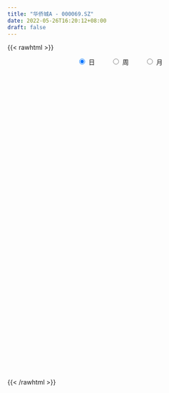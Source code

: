 ```yaml
---
title: "华侨城A - 000069.SZ"
date: 2022-05-26T16:20:12+08:00
draft: false
---
```

{{< rawhtml >}}
    <div style="text-align: center">
        <label style="padding: 1rem;"><input style="margin-right: .5rem" type="radio" name="period" value="D" checked onclick="period_change(this)">日</label>
        <label style="padding: 1rem;"><input style="margin-right: .5rem" type="radio" name="period" value="W" onclick="period_change(this)">周</label>
        <label style="padding: 1rem;"><input style="margin-right: .5rem" type="radio" name="period" value="M" onclick="period_change(this)">月</label>
    </div>
    <div id="chart" style="height: 700px;"></div> 
    <script type="text/javascript">
        const D_v = [486064.42,266489.46,954697.8,513918.92,493261.84,395807.81,551905.02,456479.74,557021.67,785492.95,409199.7,374752.65,1203792.8899999999,619467.55,611345.15,852177.71,564333.42,672237.25,705535.84,482265.22,643847.27,658169.8199999999,413258.0,377017.51,458144.66,354256.6,295333.04,318438.08,396154.56,368695.83,349498.14,438830.4,871404.83,436444.11,337879.89,510110.29,403170.17,359779.25,359025.5,438747.8,354293.55,369193.67,367129.92,323283.99,356147.51,459626.84,304937.31,345735.62,268081.39,650047.25,514106.66,621548.95,427261.93,320681.76,499431.8,249847.03,271176.91,681780.49,274242.59,812892.39,371549.86,1022280.1899999999,365442.78,452235.39,463866.68,382427.88,252338.41,280716.43,245519.29,222998.24,237105.4,266152.21,722086.58,364302.97,399856.62,456031.93,853019.87,611808.5600000001,423276.32,406384.95,324547.5,391372.14,350246.15,530747.4399999999,499489.31,566956.13,440378.82,461128.35,447698.86,584914.96,686105.4,668798.36,565488.8,480936.77,538261.45,771426.02,752362.71,573826.8199999999,1115524.8799999999,535267.72,757395.14,421326.53,449596.69,268009.38,385295.38,409231.84,701412.27,688907.28,590433.16,416425.03,406679.46,425473.0,347745.52,495476.6,567172.3100000001,306491.04,295893.16,343401.44,236701.6,656589.8,1008745.74,567764.91,368881.98,283151.71,215103.92,312977.02,314359.59,342665.76,258922.1,215605.96,219767.17,214764.92,488951.34,446051.08,421422.17,269439.05,358557.95,792378.67,901121.8199999999,377288.11,576952.24,356456.23,382339.78,297531.78,300608.99,282682.23,235627.47,465242.47,975874.77,1188470.78,503761.07,421897.83,769707.23,497923.77,406322.72,569764.02,494900.34,737786.55,1705787.8400000001,838806.05,966651.62,1232505.22,1071218.6399999999,760101.5600000001,833536.96,973011.64,722744.61,855030.63,649874.03,1163635.3799999999,603068.13,703336.72,637964.1800000001,456472.94,463330.67,478006.51,1229036.1299999999,928283.3199999999,927439.54,1252671.6599999999,931709.4,940322.29,693734.66,676377.55,554235.01,834409.95,481927.25,537388.64,668734.41,507767.03,367176.86,428345.96,292144.09,780647.15,688013.26,513798.75,598328.76,590263.29,619513.7,381387.05,423429.82,519738.5,965194.1899999999,801987.3199999999,893032.8100000001,706397.75,736946.21,866332.87,1005056.58,471277.44,477908.59,949676.87,699528.16,1480793.25,2094033.8300000001,1534150.9399999999,1869358.05,1043322.01,1169123.3899999999,951047.29,1001888.66,916733.4300000001,1160417.27,1078910.97,1097642.6799999999,771112.46,862955.8100000001,597971.14,575142.2,783150.5600000001,783842.64,1919141.3600000001,1470150.3400000001,1535571.26,1191265.23,893984.85,514056.17,850908.84,814668.17,914358.99,1273532.3100000001,1144172.3100000001,677212.14,455510.37,770423.9,704192.97,707609.0699999999,634851.58,583356.09,702816.62]
const D_histogram = [0.0,0.0073135043,-0.0061864625,-0.0131073269,-0.0063604071,-0.0054194771,0.0052662525,0.0123425961,0.006993459,-0.0083107105,-0.0168441161,-0.0249110317,-0.0047643065,0.0015288366,0.0146577489,0.0276927896,0.0344342384,0.0259501025,0.0076702953,-0.0087885304,-0.0372630565,-0.0429732303,-0.0493341071,-0.0588478249,-0.0677903017,-0.0687315053,-0.0599844371,-0.055697593,-0.0402642224,-0.0268579937,-0.0223838431,-0.0281589075,-0.0048913481,0.001547628,-0.0022641183,0.0106785184,0.0110834827,0.0048599396,0.0050077744,0.0046626654,0.0097596427,0.0039382919,0.0081623259,0.009508105,0.0038522179,-0.0122862335,-0.023271943,-0.0214646104,-0.0263627307,-0.0491867314,-0.0723650988,-0.0880038269,-0.0915147023,-0.0902223314,-0.0768470191,-0.0653588322,-0.0491249564,-0.0268265557,-0.0152365135,0.0197013735,0.0374025302,0.0783865815,0.0914316614,0.0879874292,0.0946096793,0.097405972,0.0999883411,0.0835662388,0.0737718572,0.0582660731,0.0468804742,0.0443109191,0.0153919644,-0.0023961434,-0.0199278283,-0.0216562703,0.004529367,0.0308735747,0.0469313242,0.0530402749,0.0588541466,0.0544715058,0.0501852486,0.0428788298,0.0352410706,0.0130376334,-0.01205565,-0.0395318543,-0.045911349,-0.0277797672,-0.0041067622,0.0173406452,0.0107021942,0.0180543327,0.0177945249,0.0350729413,0.0259822069,0.0288609044,0.0492359502,0.0513172838,0.0200083979,-0.0006388684,-0.0199015844,-0.0308595818,-0.0474547502,-0.0429925475,-0.0375932761,-0.0490347933,-0.0652148341,-0.0801771841,-0.095323748,-0.1051072671,-0.1050333149,-0.1100325547,-0.1119551283,-0.1064879412,-0.0996237699,-0.0862731746,-0.0680838875,-0.0361729581,0.0142352322,0.0320807402,0.0457387495,0.0533991858,0.0523099429,0.0418453857,0.0444648809,0.0371775981,0.0329126879,0.0306907011,0.026604826,0.0189515457,0.0049530517,-0.0052800211,-0.0036700591,0.0020959724,0.0088835524,0.024231652,0.0440855178,0.0547732555,0.0686033831,0.0656527947,0.0566566538,0.0442137384,0.0320764876,0.0289902635,0.024652815,0.020978664,0.0395630512,0.0620997895,0.066007358,0.0706467713,0.0829987863,0.0859465173,0.0852021173,0.0832647443,0.0702805958,0.0713146616,0.1013399771,0.1100790736,0.1130636663,0.1171327084,0.1169339509,0.1080605326,0.0767381031,0.0347266702,0.0136658021,0.0234018331,0.026349982,0.0229144842,0.0168820613,0.0018415683,-0.0212516414,-0.0417513506,-0.0620084221,-0.0764429376,-0.0926788441,-0.0981324779,-0.1109965024,-0.084181868,-0.0809362901,-0.0994689515,-0.1144991529,-0.1179889091,-0.1246424814,-0.1052046003,-0.0880612306,-0.0724158142,-0.0762333399,-0.0848560455,-0.0875488279,-0.0842696178,-0.074674406,-0.0710258952,-0.0551796238,-0.0387747211,-0.0323639254,-0.0452430756,-0.0630527593,-0.0605393006,-0.0535777646,-0.0561964367,-0.0856142685,-0.0828669596,-0.0567234284,-0.0222622143,-0.0130613602,0.0072958306,0.031647281,0.0386464595,0.0413345216,0.0595924596,0.0673710605,0.1050343415,0.1336879296,0.1714802391,0.1973123092,0.1825734033,0.1702035072,0.1314992106,0.1003544342,0.0664172782,0.0610755249,0.0591195735,0.0209629674,0.0016358975,-0.0323213511,-0.0595548641,-0.0701617038,-0.0957965682,-0.1222686025,-0.1597243323,-0.1730189454,-0.1643349783,-0.1521667644,-0.1578892268,-0.1467237807,-0.1341586917,-0.1191547116,-0.1069660973,-0.070133831,-0.0387716592,-0.0232427279,-0.013931606,0.0005986117,0.0163606417,0.019905831,0.0174770568,0.0184113479,0.0283825457]
const D_fast = [0.0,0.0091418803,-0.0059047021,-0.0161023982,-0.0109455802,-0.0113595195,0.0006427733,0.0108047659,0.0072039936,-0.0101778536,-0.0229222883,-0.0372169617,-0.0182613131,-0.011585961,0.0052073886,0.0251656267,0.0405156351,0.0385190248,0.0221567914,0.0035008331,-0.0342894571,-0.0507429385,-0.069437342,-0.0936630161,-0.1195530682,-0.1376771482,-0.1439261892,-0.1535637434,-0.1481964284,-0.1415046981,-0.1426265083,-0.1554412996,-0.1333965772,-0.126570694,-0.13094847,-0.1153362036,-0.1121603687,-0.1171689269,-0.1157691485,-0.1149485911,-0.1074117032,-0.112248481,-0.1059838656,-0.1022610601,-0.1069538928,-0.1261639025,-0.1429675978,-0.1465264179,-0.1580152208,-0.1931359043,-0.2344055464,-0.2720452312,-0.2984347822,-0.3196979942,-0.3255344367,-0.3303859579,-0.3264333211,-0.3108415593,-0.3030606455,-0.2631974151,-0.2361456259,-0.1755649292,-0.139661934,-0.1211093089,-0.090834639,-0.0636868533,-0.0361073989,-0.0316379415,-0.0229893588,-0.0239286246,-0.023594105,-0.0150859302,-0.0401568939,-0.0585440375,-0.0810576796,-0.0882001891,-0.0608822101,-0.0268196087,0.0009709719,0.0203399913,0.0408673997,0.0501026353,0.0583626902,0.0617759789,0.0629484874,0.0440044586,0.0158972627,-0.0214619052,-0.0393192372,-0.0281325972,-0.0054862827,0.020296286,0.0163333835,0.0281991052,0.0323879287,0.0584345803,0.0558393977,0.0659333213,0.0986173546,0.1135280092,0.0872212227,0.0664142394,0.0421761272,0.0235032344,-0.0049556215,-0.0112415558,-0.0152406033,-0.0389408188,-0.0714245681,-0.1064312142,-0.1454087152,-0.181469051,-0.2076534276,-0.240160806,-0.2700721617,-0.2912269599,-0.309268731,-0.3174864294,-0.3163181142,-0.2934504243,-0.2394834259,-0.2136177329,-0.1885250363,-0.1675148035,-0.1555265606,-0.1555297714,-0.1417940559,-0.1397869392,-0.1358236775,-0.130372989,-0.1278076576,-0.1307230515,-0.1434832825,-0.1550363606,-0.1543439135,-0.1480538889,-0.1390454207,-0.1176394081,-0.0867641628,-0.0623831113,-0.0314021379,-0.0179395277,-0.012771505,-0.0141609858,-0.0182791148,-0.014117773,-0.0122920177,-0.0107215027,0.0177536473,0.0558153329,0.0762247409,0.098525847,0.1316275587,0.156061919,0.1766180483,0.1954968614,0.2000828618,0.2189455931,0.2743059028,0.3105647677,0.341815277,0.3751674962,0.4042022264,0.4223439413,0.4102060376,0.3768762722,0.3592318546,0.3748183439,0.3843539883,0.3866471115,0.3848352039,0.3702551031,0.341848983,0.3109114361,0.2751522591,0.2416070092,0.2022013916,0.1722146384,0.1316014882,0.1373706556,0.1203821611,0.0769822618,0.0333272722,0.0003402887,-0.037473904,-0.0443371729,-0.0492091109,-0.051667648,-0.0745435087,-0.1043802256,-0.128960215,-0.1467484093,-0.1558217991,-0.169929762,-0.1678783967,-0.1611671743,-0.1628473599,-0.1870372789,-0.2206101525,-0.233231519,-0.2396644241,-0.2563322054,-0.3071536043,-0.3251230353,-0.3131603612,-0.2842647007,-0.2783291867,-0.2561480382,-0.2238847676,-0.2072239742,-0.1942022816,-0.1610462287,-0.1364248627,-0.0725029963,-0.0104274258,0.0702349434,0.1453950908,0.1762995358,0.2064805165,0.2006510226,0.1945948547,0.1772620183,0.1871891462,0.2000130881,0.1670972239,0.1481791283,0.106141542,0.0640193129,0.0358720472,-0.0137119592,-0.0707511441,-0.1481379569,-0.2046873065,-0.237087084,-0.2629605611,-0.3081553302,-0.3336708293,-0.3546454132,-0.369430111,-0.3839830211,-0.3646842125,-0.3430149555,-0.3332967062,-0.3274684858,-0.3127886152,-0.2929364247,-0.2844147777,-0.2824742876,-0.2769371596,-0.2598703253]
const D_slow = [0.0,0.0018283761,0.0002817604,-0.0029950713,-0.0045851731,-0.0059400424,-0.0046234792,-0.0015378302,0.0002105346,-0.0018671431,-0.0060781721,-0.01230593,-0.0134970067,-0.0131147975,-0.0094503603,-0.0025271629,0.0060813967,0.0125689223,0.0144864962,0.0122893636,0.0029735994,-0.0077697081,-0.0201032349,-0.0348151911,-0.0517627666,-0.0689456429,-0.0839417522,-0.0978661504,-0.107932206,-0.1146467044,-0.1202426652,-0.1272823921,-0.1285052291,-0.1281183221,-0.1286843517,-0.1260147221,-0.1232438514,-0.1220288665,-0.1207769229,-0.1196112565,-0.1171713459,-0.1161867729,-0.1141461914,-0.1117691652,-0.1108061107,-0.1138776691,-0.1196956548,-0.1250618074,-0.1316524901,-0.143949173,-0.1620404476,-0.1840414044,-0.2069200799,-0.2294756628,-0.2486874176,-0.2650271256,-0.2773083647,-0.2840150036,-0.287824132,-0.2828987886,-0.2735481561,-0.2539515107,-0.2310935954,-0.2090967381,-0.1854443183,-0.1610928253,-0.13609574,-0.1152041803,-0.096761216,-0.0821946977,-0.0704745792,-0.0593968494,-0.0555488583,-0.0561478941,-0.0611298512,-0.0665439188,-0.065411577,-0.0576931834,-0.0459603523,-0.0327002836,-0.0179867469,-0.0043688705,0.0081774417,0.0188971491,0.0277074168,0.0309668251,0.0279529126,0.0180699491,0.0065921118,-0.00035283,-0.0013795206,0.0029556407,0.0056311893,0.0101447725,0.0145934037,0.023361639,0.0298571908,0.0370724169,0.0493814044,0.0622107254,0.0672128248,0.0670531078,0.0620777116,0.0543628162,0.0424991286,0.0317509918,0.0223526728,0.0100939744,-0.0062097341,-0.0262540301,-0.0500849671,-0.0763617839,-0.1026201126,-0.1301282513,-0.1581170334,-0.1847390187,-0.2096449612,-0.2312132548,-0.2482342267,-0.2572774662,-0.2537186581,-0.2456984731,-0.2342637857,-0.2209139893,-0.2078365036,-0.1973751571,-0.1862589369,-0.1769645374,-0.1687363654,-0.1610636901,-0.1544124836,-0.1496745972,-0.1484363342,-0.1497563395,-0.1506738543,-0.1501498612,-0.1479289731,-0.1418710601,-0.1308496807,-0.1171563668,-0.100005521,-0.0835923223,-0.0694281589,-0.0583747243,-0.0503556024,-0.0431080365,-0.0369448327,-0.0317001667,-0.0218094039,-0.0062844566,0.0102173829,0.0278790757,0.0486287723,0.0701154017,0.091415931,0.1122321171,0.129802266,0.1476309314,0.1729659257,0.2004856941,0.2287516107,0.2580347878,0.2872682755,0.3142834087,0.3334679344,0.342149602,0.3455660525,0.3514165108,0.3580040063,0.3637326273,0.3679531426,0.3684135347,0.3631006244,0.3526627867,0.3371606812,0.3180499468,0.2948802358,0.2703471163,0.2425979907,0.2215525237,0.2013184512,0.1764512133,0.1478264251,0.1183291978,0.0871685774,0.0608674274,0.0388521197,0.0207481662,0.0016898312,-0.0195241802,-0.0414113871,-0.0624787916,-0.0811473931,-0.0989038669,-0.1126987728,-0.1223924531,-0.1304834345,-0.1417942034,-0.1575573932,-0.1726922184,-0.1860866595,-0.2001357687,-0.2215393358,-0.2422560757,-0.2564369328,-0.2620024864,-0.2652678264,-0.2634438688,-0.2555320486,-0.2458704337,-0.2355368033,-0.2206386884,-0.2037959232,-0.1775373379,-0.1441153554,-0.1012452957,-0.0519172184,-0.0062738675,0.0362770093,0.0691518119,0.0942404205,0.11084474,0.1261136213,0.1408935146,0.1461342565,0.1465432308,0.1384628931,0.123574177,0.1060337511,0.082084609,0.0515174584,0.0115863753,-0.031668361,-0.0727521056,-0.1107937967,-0.1502661034,-0.1869470486,-0.2204867215,-0.2502753994,-0.2770169237,-0.2945503815,-0.3042432963,-0.3100539783,-0.3135368798,-0.3133872269,-0.3092970664,-0.3043206087,-0.2999513445,-0.2953485075,-0.2882528711]
const D_data = [['2021-05-17', 8.2667, 8.1616, 8.1424, 8.3527],['2021-05-18', 8.1424, 8.2762, 8.1329, 8.2858],['2021-05-19', 8.238, 7.9991, 7.8271, 8.2476],['2021-05-20', 8.0182, 8.0182, 7.9704, 8.1233],['2021-05-21', 8.0469, 8.1807, 8.0373, 8.2285],['2021-05-24', 8.1329, 8.1233, 8.0278, 8.238],['2021-05-25', 8.1233, 8.2762, 8.0851, 8.3145],['2021-05-26', 8.2858, 8.2858, 8.2189, 8.3718],['2021-05-27', 8.2571, 8.1424, 8.0755, 8.2762],['2021-05-28', 8.1138, 7.9609, 7.8748, 8.1233],['2021-05-31', 7.8844, 7.9704, 7.8175, 8.0086],['2021-06-01', 7.9609, 7.9131, 7.8844, 8.0086],['2021-06-02', 8.0182, 8.2858, 7.9895, 8.4865],['2021-06-03', 8.3145, 8.1807, 8.1711, 8.3909],['2021-06-04', 8.1424, 8.324, 8.1329, 8.4005],['2021-06-07', 8.3336, 8.41, 8.0469, 8.4483],['2021-06-08', 8.3431, 8.41, 8.3336, 8.4769],['2021-06-09', 8.53, 8.24, 8.22, 8.56],['2021-06-10', 8.24, 8.06, 8.01, 8.29],['2021-06-11', 8.04, 7.99, 7.96, 8.16],['2021-06-15', 7.95, 7.7, 7.67, 7.98],['2021-06-16', 7.76, 7.86, 7.62, 7.94],['2021-06-17', 7.89, 7.78, 7.75, 7.96],['2021-06-18', 7.78, 7.65, 7.57, 7.82],['2021-06-21', 7.65, 7.55, 7.5, 7.66],['2021-06-22', 7.61, 7.56, 7.54, 7.66],['2021-06-23', 7.56, 7.64, 7.48, 7.66],['2021-06-24', 7.64, 7.56, 7.55, 7.7],['2021-06-25', 7.66, 7.7, 7.62, 7.72],['2021-06-28', 7.73, 7.71, 7.65, 7.78],['2021-06-29', 7.69, 7.61, 7.57, 7.69],['2021-06-30', 7.65, 7.44, 7.44, 7.65],['2021-07-01', 7.48, 7.82, 7.39, 7.97],['2021-07-02', 7.75, 7.67, 7.61, 7.77],['2021-07-05', 7.68, 7.53, 7.48, 7.69],['2021-07-06', 7.54, 7.75, 7.48, 7.85],['2021-07-07', 7.79, 7.62, 7.56, 7.83],['2021-07-08', 7.63, 7.51, 7.47, 7.66],['2021-07-09', 7.53, 7.56, 7.51, 7.73],['2021-07-12', 7.61, 7.54, 7.5, 7.65],['2021-07-13', 7.56, 7.61, 7.43, 7.63],['2021-07-14', 7.66, 7.46, 7.45, 7.66],['2021-07-15', 7.43, 7.57, 7.4, 7.6],['2021-07-16', 7.54, 7.54, 7.53, 7.71],['2021-07-19', 7.51, 7.43, 7.4, 7.54],['2021-07-20', 7.35, 7.22, 7.16, 7.35],['2021-07-21', 7.21, 7.18, 7.15, 7.27],['2021-07-22', 7.16, 7.28, 7.11, 7.32],['2021-07-23', 7.25, 7.15, 7.12, 7.26],['2021-07-26', 7.09, 6.8, 6.77, 7.12],['2021-07-27', 6.79, 6.6, 6.58, 6.87],['2021-07-28', 6.73, 6.5, 6.42, 6.73],['2021-07-29', 6.6, 6.5, 6.41, 6.65],['2021-07-30', 6.43, 6.45, 6.33, 6.54],['2021-08-02', 6.3, 6.54, 6.2, 6.63],['2021-08-03', 6.5, 6.49, 6.48, 6.62],['2021-08-04', 6.5, 6.54, 6.41, 6.56],['2021-08-05', 6.52, 6.65, 6.51, 6.91],['2021-08-06', 6.58, 6.55, 6.46, 6.63],['2021-08-09', 6.57, 6.93, 6.47, 7.02],['2021-08-10', 6.98, 6.84, 6.78, 7.01],['2021-08-11', 6.95, 7.3, 6.95, 7.39],['2021-08-12', 7.25, 7.13, 7.13, 7.29],['2021-08-13', 7.13, 6.99, 6.94, 7.17],['2021-08-16', 7.02, 7.17, 6.97, 7.32],['2021-08-17', 7.18, 7.2, 7.12, 7.33],['2021-08-18', 7.2, 7.27, 7.1, 7.29],['2021-08-19', 7.23, 7.05, 7.04, 7.29],['2021-08-20', 7.09, 7.11, 7.01, 7.2],['2021-08-23', 7.11, 7.01, 7.01, 7.2],['2021-08-24', 7.0, 7.02, 7.0, 7.12],['2021-08-25', 7.08, 7.12, 7.03, 7.21],['2021-08-26', 6.8, 6.72, 6.65, 6.87],['2021-08-27', 6.68, 6.73, 6.65, 6.85],['2021-08-30', 6.72, 6.62, 6.57, 6.75],['2021-08-31', 6.62, 6.74, 6.55, 6.78],['2021-09-01', 6.75, 7.14, 6.75, 7.26],['2021-09-02', 7.15, 7.29, 7.14, 7.36],['2021-09-03', 7.27, 7.3, 7.23, 7.45],['2021-09-06', 7.32, 7.27, 7.18, 7.37],['2021-09-07', 7.31, 7.34, 7.22, 7.35],['2021-09-08', 7.34, 7.26, 7.22, 7.38],['2021-09-09', 7.31, 7.28, 7.2, 7.32],['2021-09-10', 7.28, 7.25, 7.22, 7.5],['2021-09-13', 7.2, 7.24, 7.13, 7.34],['2021-09-14', 7.24, 7.0, 7.0, 7.33],['2021-09-15', 7.0, 6.84, 6.8, 7.05],['2021-09-16', 6.82, 6.65, 6.62, 6.88],['2021-09-17', 6.66, 6.79, 6.58, 6.88],['2021-09-22', 6.67, 7.1, 6.66, 7.13],['2021-09-23', 7.07, 7.27, 7.06, 7.39],['2021-09-24', 7.34, 7.37, 7.26, 7.51],['2021-09-27', 7.36, 7.07, 7.05, 7.42],['2021-09-28', 7.2, 7.26, 7.1, 7.33],['2021-09-29', 7.2, 7.2, 7.16, 7.37],['2021-09-30', 7.28, 7.49, 7.27, 7.55],['2021-10-08', 7.53, 7.21, 7.17, 7.59],['2021-10-11', 7.22, 7.37, 7.22, 7.52],['2021-10-12', 7.33, 7.69, 7.3, 7.85],['2021-10-13', 7.6, 7.57, 7.48, 7.74],['2021-10-14', 7.35, 7.11, 6.98, 7.36],['2021-10-15', 7.15, 7.12, 7.05, 7.4],['2021-10-18', 7.15, 7.03, 6.91, 7.15],['2021-10-19', 7.04, 7.04, 6.97, 7.13],['2021-10-20', 7.07, 6.87, 6.83, 7.07],['2021-10-21', 6.91, 7.07, 6.87, 7.14],['2021-10-22', 7.12, 7.08, 7.01, 7.36],['2021-10-25', 6.9, 6.82, 6.76, 7.03],['2021-10-26', 6.75, 6.64, 6.6, 6.87],['2021-10-27', 6.63, 6.51, 6.47, 6.63],['2021-10-28', 6.5, 6.35, 6.3, 6.56],['2021-10-29', 6.35, 6.26, 6.21, 6.4],['2021-11-01', 6.24, 6.26, 6.21, 6.37],['2021-11-02', 6.26, 6.08, 6.0, 6.31],['2021-11-03', 6.1, 5.99, 5.99, 6.19],['2021-11-04', 6.01, 5.98, 5.93, 6.04],['2021-11-05', 5.98, 5.92, 5.92, 6.05],['2021-11-08', 5.94, 5.95, 5.93, 6.06],['2021-11-09', 5.95, 6.0, 5.93, 6.01],['2021-11-10', 6.0, 6.23, 5.9, 6.26],['2021-11-11', 6.23, 6.64, 6.2, 6.65],['2021-11-12', 6.53, 6.4, 6.35, 6.55],['2021-11-15', 6.39, 6.43, 6.26, 6.45],['2021-11-16', 6.42, 6.42, 6.39, 6.55],['2021-11-17', 6.42, 6.34, 6.33, 6.46],['2021-11-18', 6.34, 6.2, 6.18, 6.38],['2021-11-19', 6.28, 6.35, 6.2, 6.39],['2021-11-22', 6.38, 6.22, 6.21, 6.4],['2021-11-23', 6.22, 6.23, 6.2, 6.3],['2021-11-24', 6.2, 6.24, 6.2, 6.29],['2021-11-25', 6.25, 6.2, 6.19, 6.27],['2021-11-26', 6.18, 6.12, 6.1, 6.19],['2021-11-29', 6.05, 5.97, 5.93, 6.07],['2021-11-30', 5.97, 5.93, 5.9, 6.04],['2021-12-01', 5.91, 6.03, 5.91, 6.07],['2021-12-02', 6.0, 6.08, 5.97, 6.08],['2021-12-03', 6.07, 6.11, 5.97, 6.12],['2021-12-06', 6.2, 6.27, 6.17, 6.41],['2021-12-07', 6.38, 6.43, 6.34, 6.55],['2021-12-08', 6.47, 6.42, 6.32, 6.48],['2021-12-09', 6.45, 6.56, 6.38, 6.58],['2021-12-10', 6.5, 6.42, 6.38, 6.53],['2021-12-13', 6.4, 6.35, 6.33, 6.47],['2021-12-14', 6.35, 6.28, 6.24, 6.35],['2021-12-15', 6.3, 6.24, 6.22, 6.32],['2021-12-16', 6.24, 6.33, 6.2, 6.36],['2021-12-17', 6.31, 6.31, 6.29, 6.38],['2021-12-20', 6.33, 6.31, 6.29, 6.44],['2021-12-21', 6.34, 6.65, 6.3, 6.67],['2021-12-22', 6.83, 6.85, 6.75, 6.95],['2021-12-23', 6.8, 6.74, 6.69, 6.88],['2021-12-24', 6.75, 6.83, 6.64, 6.85],['2021-12-27', 6.85, 7.04, 6.84, 7.2],['2021-12-28', 6.99, 7.04, 6.86, 7.05],['2021-12-29', 7.01, 7.08, 6.93, 7.14],['2021-12-30', 7.07, 7.14, 6.97, 7.2],['2021-12-31', 7.1, 7.04, 7.0, 7.18],['2022-01-04', 6.97, 7.26, 6.9, 7.37],['2022-01-05', 7.43, 7.8, 7.36, 7.9],['2022-01-06', 7.68, 7.75, 7.6, 7.88],['2022-01-07', 7.8, 7.83, 7.76, 8.09],['2022-01-10', 7.79, 7.99, 7.53, 8.05],['2022-01-11', 7.95, 8.08, 7.85, 8.32],['2022-01-12', 8.07, 8.08, 7.8, 8.19],['2022-01-13', 8.03, 7.81, 7.78, 8.25],['2022-01-14', 7.85, 7.57, 7.43, 7.86],['2022-01-17', 7.64, 7.73, 7.55, 7.81],['2022-01-18', 7.69, 8.15, 7.69, 8.23],['2022-01-19', 8.14, 8.17, 8.06, 8.45],['2022-01-20', 8.21, 8.16, 8.08, 8.55],['2022-01-21', 8.21, 8.17, 7.97, 8.32],['2022-01-24', 8.09, 8.06, 8.01, 8.4],['2022-01-25', 8.04, 7.9, 7.86, 8.18],['2022-01-26', 7.93, 7.84, 7.69, 8.0],['2022-01-27', 7.7, 7.74, 7.58, 7.92],['2022-01-28', 7.85, 7.71, 7.66, 7.95],['2022-02-07', 7.21, 7.58, 7.14, 7.74],['2022-02-08', 7.52, 7.62, 7.41, 7.82],['2022-02-09', 7.65, 7.43, 7.32, 7.83],['2022-02-10', 7.43, 7.92, 7.37, 8.02],['2022-02-11', 8.0, 7.67, 7.64, 8.15],['2022-02-14', 7.64, 7.31, 7.26, 7.67],['2022-02-15', 7.28, 7.2, 7.15, 7.47],['2022-02-16', 7.2, 7.22, 7.17, 7.43],['2022-02-17', 7.23, 7.07, 7.06, 7.25],['2022-02-18', 7.07, 7.35, 7.07, 7.36],['2022-02-21', 7.35, 7.35, 7.17, 7.39],['2022-02-22', 7.3, 7.36, 7.23, 7.41],['2022-02-23', 7.32, 7.09, 7.05, 7.35],['2022-02-24', 7.06, 6.93, 6.84, 7.11],['2022-02-25', 6.9, 6.9, 6.83, 7.03],['2022-02-28', 6.9, 6.9, 6.74, 6.93],['2022-03-01', 6.88, 6.94, 6.82, 6.96],['2022-03-02', 6.99, 6.83, 6.79, 7.15],['2022-03-03', 6.86, 6.97, 6.85, 7.0],['2022-03-04', 6.94, 7.01, 6.8, 7.03],['2022-03-07', 6.98, 6.9, 6.87, 7.18],['2022-03-08', 6.92, 6.59, 6.56, 6.93],['2022-03-09', 6.61, 6.38, 6.14, 6.65],['2022-03-10', 6.48, 6.52, 6.41, 6.59],['2022-03-11', 6.46, 6.53, 6.28, 6.56],['2022-03-14', 6.38, 6.35, 6.34, 6.73],['2022-03-15', 6.3, 5.84, 5.81, 6.31],['2022-03-16', 5.93, 6.07, 5.7, 6.14],['2022-03-17', 6.33, 6.35, 6.18, 6.45],['2022-03-18', 6.25, 6.55, 6.2, 6.59],['2022-03-21', 6.46, 6.3, 6.27, 6.47],['2022-03-22', 6.25, 6.48, 6.21, 6.56],['2022-03-23', 6.5, 6.63, 6.39, 6.82],['2022-03-24', 6.55, 6.49, 6.47, 6.67],['2022-03-25', 6.49, 6.46, 6.39, 6.65],['2022-03-28', 6.41, 6.72, 6.39, 6.82],['2022-03-29', 6.65, 6.68, 6.55, 6.8],['2022-03-30', 6.69, 7.22, 6.67, 7.24],['2022-03-31', 7.18, 7.36, 7.18, 7.65],['2022-04-01', 7.3, 7.76, 7.24, 7.85],['2022-04-06', 7.86, 7.92, 7.78, 8.15],['2022-04-07', 7.81, 7.59, 7.54, 7.91],['2022-04-08', 7.59, 7.69, 7.37, 7.85],['2022-04-11', 7.61, 7.35, 7.33, 7.64],['2022-04-12', 7.4, 7.36, 7.22, 7.48],['2022-04-13', 7.25, 7.23, 7.09, 7.41],['2022-04-14', 7.24, 7.55, 7.24, 7.75],['2022-04-15', 7.45, 7.64, 7.45, 7.96],['2022-04-18', 7.47, 7.13, 7.07, 7.57],['2022-04-19', 7.08, 7.24, 6.92, 7.29],['2022-04-20', 7.22, 6.92, 6.85, 7.35],['2022-04-21', 6.88, 6.82, 6.79, 7.03],['2022-04-22', 6.78, 6.89, 6.66, 6.94],['2022-04-25', 6.79, 6.55, 6.55, 7.1],['2022-04-26', 6.55, 6.32, 6.3, 6.65],['2022-04-27', 6.1, 5.9, 5.86, 6.29],['2022-04-28', 5.89, 5.93, 5.71, 6.06],['2022-04-29', 5.95, 6.05, 5.67, 6.08],['2022-05-05', 6.04, 6.01, 5.83, 6.1],['2022-05-06', 5.87, 5.66, 5.64, 5.87],['2022-05-09', 5.62, 5.74, 5.6, 5.81],['2022-05-10', 5.65, 5.68, 5.55, 5.72],['2022-05-11', 5.68, 5.65, 5.63, 5.79],['2022-05-12', 5.61, 5.56, 5.43, 5.66],['2022-05-13', 5.56, 5.89, 5.55, 5.92],['2022-05-16', 6.01, 5.92, 5.83, 6.09],['2022-05-17', 5.87, 5.78, 5.69, 5.9],['2022-05-18', 5.78, 5.71, 5.67, 5.79],['2022-05-19', 5.63, 5.79, 5.61, 5.85],['2022-05-20', 5.83, 5.85, 5.76, 5.88],['2022-05-23', 5.83, 5.72, 5.69, 5.85],['2022-05-24', 5.73, 5.62, 5.61, 5.8],['2022-05-25', 5.63, 5.63, 5.56, 5.65],['2022-05-26', 5.63, 5.75, 5.62, 5.82]]
const W_v = [2121779.7999999998,2738643.8000000003,1865168.1600000001,2550266.79,1646494.45,1595730.6799999999,975557.9399999999,1597035.0699999998,2551741.8499999996,2597880.3699999996,2474862.6000000001,2588790.0300000003,1619724.9199999999,1095519.9299999999,1368191.6199999999,1617462.27,1678349.0800000001,1606764.76,3182949.2399999998,2799258.8899999997,1707970.5399999998,1347725.1699999999,2001901.3599999999,2399078.48,3686675.1399999997,3799170.0899999999,6852847.4299999997,5402938.1600000001,4492327.0800000001,5129517.9300000006,1467782.22,1069049.53,2483345.5299999998,2768093.1200000001,1930649.8,1824846.7600000002,1844533.8999999999,979711.8300000001,1399700.77,1487323.7499999998,1548018.6299999999,803647.65,1450989.1500000001,1010427.4299999999,917609.21,1236033.9100000001,1121395.73,1346381.0,1367626.6800000002,1500990.28,1709851.76,1171787.1600000001,820816.49,1099624.8100000001,1049436.1899999999,1650820.1899999999,775971.13,895915.8800000001,1652331.7999999998,1400744.3999999999,929239.1299999999,1937732.6499999999,1168755.0899999999,1159939.1000000001,1314578.5699999998,1442607.5600000001,2021119.9199999999,1016990.7799999999,1296739.0,1377097.6599999999,906538.2799999999,947947.2599999999,1119252.51,979615.6400000001,1408582.51,961937.3999999999,1149022.54,865499.11,937104.49,1502527.5700000001,1972107.6000000001,2829318.6200000001,3159107.8800000004,3401315.0700000003,2161282.8200000003,2650298.8100000001,2430563.21,4522853.9800000004,4279796.2800000003,3243978.1400000001,3836856.2800000003,958565.16,2530849.6400000001,2000798.02,1564324.6099999999,1323002.02,996242.9399999999,1204877.1199999999,1500442.79,1280768.2000000002,2485736.8299999996,1300583.46,1595794.0899999999,1531006.5799999998,1712213.46,1420849.1899999999,948342.78,1887806.6300000004,1219547.74,1852183.1400000001,1413939.1400000001,1343702.2799999998,1889694.4099999999,194946.38,1473600.76,1619682.2500000002,938759.73,1655390.0,1986300.8400000001,1125262.28,1240669.3100000001,1803784.1299999999,1361194.01,2355802.8799999999,2093341.3900000001,1981018.4500000002,2252802.6400000001,2063599.4100000001,1640591.6600000001,1718736.1900000002,3171258.2700000005,2473942.8899999997,2411819.9199999999,2885628.4899999998,2740579.5800000001,2274280.1399999997,3829960.8799999999,3169404.71,1711966.0399999998,1057167.45,965332.47,1142732.5099999998,1450644.97,1513535.6099999999,2258168.25,2026260.8400000001,1714231.1200000001,2395781.2800000003,2133558.3300000001,2255115.2999999998,1183768.54,4613300.9499999993,7864246.580000001,6207107.0500000007,5039777.1299999999,2650495.2999999998,4106611.0099999998,2620604.8300000001,2606421.5499999998,1926096.2899999998,2188472.7400000002,2719944.77,1881698.8700000001,1864325.05,916242.0,219826.56,1706306.3600000001,1066727.8100000001,1496196.5600000001,1609810.5800000001,1665869.8500000001,2011707.3799999999,1806390.6500000001,2218866.3100000001,1433591.5699999998,1296227.3500000001,1584452.01,1984153.77,2112450.9500000002,2057156.45,2962290.7999999998,1926997.96,3120690.02,1354832.79,3657397.98,6522983.5900000008,4787506.4199999999,5890499.9800000004,5571253.5999999996,6230353.1800000006,5365164.3100000005,3493014.2400000002,4713197.4299999997,5157952.75,4003077.8399999999,1059195.0,2933796.9200000004,2714432.4399999999,2746707.1900000004,3218557.9399999999,3276549.4399999995,2092292.5999999999,1822326.9400000002,2464873.3100000001,1969965.0999999999,1852648.9299999999,1734528.6700000004,2533646.5499999998,1976478.8200000001,3024400.6099999999,1624868.6899999999,1812645.4000000001,2743993.2999999998,2003298.1799999997,2415651.4699999997,1939818.7199999997,2356113.04,752362.71,3403341.0899999999,2213545.5600000005,2527917.9300000002,2012778.6300000001,2813203.4900000002,1494474.22,1251725.9099999999,1984421.5900000001,3004197.0699999998,1498790.25,3555246.9199999999,2738618.0800000001,4249032.0600000005,4870374.0199999996,3994352.7799999998,2739111.0199999996,5269140.0499999998,3699079.46,2562994.1899999999,2702949.21,2612922.6199999996,3886350.5699999998,3557521.6899999999,6758183.0500000007,4081803.4500000002,5108997.6200000001,3904824.29,6491856.1600000001,2085250.0800000001,4367524.4800000004,3751511.6900000004,2628633.3599999999]
const W_histogram = [0.0,-0.0111680912,-0.035100606,-0.0678241592,-0.1004735691,-0.0965723251,-0.0846349022,-0.0819163433,-0.0519635921,-0.0170311185,-0.007349909,-0.0480204158,-0.0536679709,-0.0560907431,-0.0392236468,-0.02169286,-0.0248203074,-0.0087793512,0.0243135673,0.0333295374,0.025116886,-0.005218835,-0.0361209462,-0.0178253089,0.051122423,0.0938611652,0.1533348945,0.2145145856,0.2097986462,0.0960241757,0.038742224,0.0064836007,-0.0355307376,-0.0335194602,-0.0438224747,-0.073431332,-0.0825845122,-0.1011079058,-0.0908050037,-0.0989265584,-0.1025266391,-0.0932976968,-0.0640714592,-0.0423065908,-0.0384903537,-0.0327494594,-0.0276175916,-0.006595804,0.0015047816,-0.0292284761,-0.0864852974,-0.0977537149,-0.1021924152,-0.0796315606,-0.0806586046,-0.0544956576,-0.050381724,-0.0462698815,-0.035594113,-0.0357565644,-0.0314860072,0.0037843005,0.0165687506,-0.011607305,-0.031674147,-0.02160892,0.0001887917,0.0070479214,0.0386680358,0.0517895522,0.0575203019,0.0615248103,0.0702173076,0.0639825164,0.0836340236,0.0821179258,0.0861422518,0.083774133,0.0856799065,0.0899692873,0.0858649745,0.0926522138,0.1179457053,0.1198480249,0.1211901765,0.1390909474,0.1633261037,0.2255054681,0.255937884,0.2431504839,0.1850231643,0.1439566477,0.0803467558,0.0191155591,-0.0269604395,-0.0570911666,-0.0766795631,-0.0750951878,-0.0630621134,-0.0670415889,-0.0423543561,-0.0287789346,-0.0077085931,-0.0045277247,-0.0301382803,-0.0683119369,-0.0837467827,-0.075799016,-0.0760882435,-0.0511467767,-0.0290107027,-0.0230843198,-0.0200262847,-0.0217844413,-0.008416514,-0.009479066,-0.0078942424,-0.0076188854,-0.0099035686,-0.0229487299,-0.0379306297,-0.0387360937,-0.0357521979,-0.010716572,0.0216260007,0.0416980439,0.0610622795,0.0643100779,0.0583010565,0.0211131884,-0.0377808337,-0.0629637425,-0.0707802083,-0.0863050942,-0.0719679585,-0.0801532848,-0.1123031953,-0.0936380846,-0.0839720137,-0.0715441957,-0.0631004581,-0.054548977,-0.0340519817,-0.0210088041,-0.0301212599,-0.0508318728,-0.058439619,-0.0480045023,-0.0325118718,-0.0009112126,0.0214217634,0.0928348691,0.1989814206,0.2129327481,0.1971543894,0.1771469346,0.163672638,0.1527949332,0.1382783795,0.1078997606,0.0792960489,0.0506793203,0.0374725649,-0.008775272,-0.0342573469,-0.0446909213,-0.0529824995,-0.0612012852,-0.0767302674,-0.0574339667,-0.0482888414,-0.0245349919,-0.0031779615,-0.0021257949,-0.024827273,-0.031284628,-0.0417904442,-0.0243019644,-0.0340415226,-0.0358614434,-0.0307087831,-0.0439582714,-0.0142700828,0.0036011321,0.0722796251,0.1098727994,0.126380211,0.1864517583,0.255008411,0.2496970125,0.3002551322,0.3245500624,0.2992720909,0.2136799846,0.140634776,0.0661605119,-0.014001371,-0.0745848389,-0.1280898597,-0.1368621664,-0.1613123725,-0.1943227046,-0.205636112,-0.2073939666,-0.2077031566,-0.200871156,-0.21307605,-0.2558709324,-0.2639583357,-0.2275681883,-0.1851109841,-0.1725636694,-0.1184009568,-0.0802909099,-0.0802223974,-0.0374479597,0.0005806439,0.0081127395,0.0082422354,0.0068972342,-0.045094944,-0.0953710164,-0.0893880581,-0.0820762941,-0.0856150663,-0.0815342159,-0.0522839732,-0.0354756422,0.0129392036,0.0588134473,0.1375706846,0.1654876622,0.2145815069,0.206239223,0.1886677604,0.1479337948,0.0861838954,0.0500401089,-0.0059260184,-0.0394602294,-0.0641066363,0.0069623303,0.0468522181,0.066278137,0.027035872,-0.0527265398,-0.1248667938,-0.1485963675,-0.1576312093,-0.1604518428]
const W_fast = [0.0,-0.013960114,-0.0466677803,-0.0963473732,-0.1541151754,-0.1743570127,-0.1835783153,-0.2013388422,-0.1843769891,-0.1537022951,-0.1458585629,-0.1985341736,-0.2175987214,-0.2340441794,-0.2269829949,-0.214875423,-0.2242079473,-0.2103618288,-0.1711905185,-0.1538421641,-0.155775594,-0.1874160237,-0.2273483715,-0.2135090614,-0.1317807238,-0.0655766903,0.0322307626,0.1470391002,0.1947728222,0.1050043957,0.057408,0.0267702769,-0.0241267458,-0.0304953335,-0.0517539667,-0.0997206569,-0.1295199652,-0.1733203352,-0.1857186841,-0.2185718783,-0.2478036188,-0.2618991007,-0.2486907279,-0.2375025072,-0.2433088585,-0.2457553291,-0.2475278592,-0.2281550226,-0.2196782416,-0.2577186183,-0.336596764,-0.3723036102,-0.4022904143,-0.3996374499,-0.420829145,-0.4082901124,-0.4167716099,-0.4242272377,-0.4224499975,-0.4315515899,-0.4351525346,-0.3989361518,-0.3820095139,-0.4130873958,-0.4410727746,-0.4364097776,-0.4145648679,-0.4059437579,-0.3646566345,-0.3385877301,-0.3184769049,-0.299091194,-0.2728443698,-0.2630835318,-0.2225235188,-0.2035101352,-0.1779502461,-0.1593748317,-0.1360490816,-0.109267379,-0.0919054482,-0.0619551554,-0.0071752376,0.0246890882,0.056328784,0.1090022917,0.174068974,0.2926247053,0.3870415923,0.4350418132,0.4231702846,0.41809293,0.374569727,0.3181174201,0.2653013116,0.2208977929,0.1821395056,0.1649500839,0.16121763,0.1404777573,0.1545764011,0.1609570889,0.1801002821,0.1821492194,0.1490040937,0.0937524528,0.0573809114,0.0463789241,0.0270676358,0.0392224083,0.0541058067,0.0542611096,0.0523125735,0.0451083066,0.0563721054,0.0529397869,0.0525510499,0.0509216855,0.0461611102,0.0273787664,0.0029142091,-0.0075752783,-0.0135294319,0.0088270509,0.0465761238,0.0770726781,0.1117024835,0.1310278013,0.1395940441,0.1076844731,0.0393452425,-0.0015786018,-0.0270901198,-0.0641912792,-0.0678461331,-0.0960697806,-0.1562954899,-0.1610399004,-0.1723668328,-0.1778250639,-0.1851564407,-0.1902422039,-0.1782582041,-0.1704672275,-0.1871099983,-0.2205285794,-0.2427462303,-0.2443122391,-0.2369475766,-0.2055747205,-0.1778863037,-0.0832644808,0.0726274259,0.1398119404,0.173322179,0.197601458,0.2250453208,0.2523663493,0.2724193905,0.2690157117,0.2602360123,0.2442891137,0.2404504996,0.1920088446,0.157962433,0.1363561283,0.1148189252,0.0912998182,0.0565882692,0.0615260782,0.0585989931,0.0762190947,0.0967816347,0.0973023526,0.0683940563,0.0541155443,0.033162117,0.0445751057,0.0263251669,0.0155398853,0.0130153497,-0.0112237064,0.0148969614,0.0336684595,0.1204168587,0.1854782329,0.2335806972,0.3402651841,0.4725739395,0.5296867942,0.6553086969,0.7607411426,0.810281194,0.7781090838,0.7402225692,0.682288433,0.5986262075,0.5193965298,0.4338690441,0.3908811958,0.3261028965,0.2445118883,0.1817894529,0.1281831066,0.0759481275,0.032562339,-0.0329115675,-0.1396741829,-0.2137511701,-0.2342530699,-0.2380736116,-0.2686672142,-0.2441047409,-0.2260674215,-0.2460545083,-0.2126420606,-0.174468296,-0.1649080155,-0.1627179608,-0.1623386534,-0.2256045676,-0.2997233941,-0.3160874503,-0.3292947599,-0.3542372986,-0.3705400022,-0.3543607528,-0.3464213323,-0.2947716857,-0.2341940801,-0.1210441717,-0.0517552785,0.050983943,0.0942014647,0.1237969423,0.1200464253,0.0798424998,0.0562087405,-0.0012388913,-0.0446381597,-0.0853112256,-0.0125016765,0.0391012658,0.0750967189,0.0426134219,-0.0503306247,-0.1536875772,-0.2145662428,-0.2630088869,-0.3059424812]
const W_slow = [0.0,-0.0027920228,-0.0115671743,-0.0285232141,-0.0536416063,-0.0777846876,-0.0989434132,-0.119422499,-0.132413397,-0.1366711766,-0.1385086539,-0.1505137578,-0.1639307505,-0.1779534363,-0.187759348,-0.193182563,-0.1993876399,-0.2015824777,-0.1955040858,-0.1871717015,-0.18089248,-0.1821971887,-0.1912274253,-0.1956837525,-0.1829031468,-0.1594378555,-0.1211041319,-0.0674754855,-0.0150258239,0.00898022,0.018665776,0.0202866762,0.0114039918,0.0030241267,-0.007931492,-0.026289325,-0.046935453,-0.0722124295,-0.0949136804,-0.11964532,-0.1452769797,-0.1686014039,-0.1846192687,-0.1951959164,-0.2048185048,-0.2130058697,-0.2199102676,-0.2215592186,-0.2211830232,-0.2284901422,-0.2501114666,-0.2745498953,-0.3000979991,-0.3200058893,-0.3401705404,-0.3537944548,-0.3663898858,-0.3779573562,-0.3868558844,-0.3957950255,-0.4036665273,-0.4027204522,-0.3985782646,-0.4014800908,-0.4093986276,-0.4148008576,-0.4147536596,-0.4129916793,-0.4033246703,-0.3903772823,-0.3759972068,-0.3606160043,-0.3430616774,-0.3270660483,-0.3061575424,-0.2856280609,-0.264092498,-0.2431489647,-0.2217289881,-0.1992366663,-0.1777704227,-0.1546073692,-0.1251209429,-0.0951589367,-0.0648613925,-0.0300886557,0.0107428703,0.0671192373,0.1311037083,0.1918913292,0.2381471203,0.2741362823,0.2942229712,0.299001861,0.2922617511,0.2779889595,0.2588190687,0.2400452717,0.2242797434,0.2075193462,0.1969307571,0.1897360235,0.1878088752,0.1866769441,0.179142374,0.1620643898,0.1411276941,0.1221779401,0.1031558792,0.090369185,0.0831165094,0.0773454294,0.0723388582,0.0668927479,0.0647886194,0.0624188529,0.0604452923,0.0585405709,0.0560646788,0.0503274963,0.0408448389,0.0311608154,0.022222766,0.019543623,0.0249501231,0.0353746341,0.050640204,0.0667177235,0.0812929876,0.0865712847,0.0771260762,0.0613851406,0.0436900886,0.022113815,0.0041218254,-0.0159164958,-0.0439922946,-0.0674018158,-0.0883948192,-0.1062808681,-0.1220559826,-0.1356932269,-0.1442062223,-0.1494584234,-0.1569887383,-0.1696967065,-0.1843066113,-0.1963077369,-0.2044357048,-0.204663508,-0.1993080671,-0.1760993498,-0.1263539947,-0.0731208077,-0.0238322103,0.0204545233,0.0613726828,0.0995714161,0.134141011,0.1611159512,0.1809399634,0.1936097934,0.2029779347,0.2007841167,0.1922197799,0.1810470496,0.1678014247,0.1525011034,0.1333185366,0.1189600449,0.1068878346,0.1007540866,0.0999595962,0.0994281475,0.0932213292,0.0854001722,0.0749525612,0.0688770701,0.0603666895,0.0514013286,0.0437241328,0.032734565,0.0291670443,0.0300673273,0.0481372336,0.0756054334,0.1072004862,0.1538134258,0.2175655285,0.2799897816,0.3550535647,0.4361910803,0.511009103,0.5644290992,0.5995877932,0.6161279211,0.6126275784,0.5939813687,0.5619589038,0.5277433622,0.487415269,0.4388345929,0.3874255649,0.3355770732,0.2836512841,0.2334334951,0.1801644826,0.1161967495,0.0502071656,-0.0066848815,-0.0529626275,-0.0961035449,-0.1257037841,-0.1457765116,-0.1658321109,-0.1751941009,-0.1750489399,-0.173020755,-0.1709601962,-0.1692358876,-0.1805096236,-0.2043523777,-0.2266993922,-0.2472184658,-0.2686222323,-0.2890057863,-0.3020767796,-0.3109456901,-0.3077108892,-0.2930075274,-0.2586148563,-0.2172429407,-0.163597564,-0.1120377582,-0.0648708181,-0.0278873694,-0.0063413956,0.0061686316,0.004687127,-0.0051779303,-0.0212045894,-0.0194640068,-0.0077509523,0.008818582,0.01557755,0.002395915,-0.0288207834,-0.0659698753,-0.1053776776,-0.1454906383]
const W_data = [['2017-07-14', 8.0145, 8.0562, 7.8479, 8.2062],['2017-07-21', 8.0562, 7.8812, 7.5063, 8.1145],['2017-07-28', 7.8812, 7.6063, 7.373, 7.9479],['2017-08-04', 7.6063, 7.2981, 7.2981, 7.9396],['2017-08-11', 7.2647, 7.0481, 7.0148, 7.398],['2017-08-18', 7.0565, 7.3397, 6.9898, 7.3814],['2017-08-25', 7.3397, 7.398, 7.2064, 7.4647],['2017-09-01', 7.3564, 7.2397, 7.1481, 7.5897],['2017-09-08', 7.2481, 7.598, 7.1564, 7.7146],['2017-09-15', 7.6646, 7.7896, 7.5313, 8.1478],['2017-09-22', 7.8562, 7.5647, 7.498, 8.0312],['2017-09-29', 7.5063, 6.8065, 6.7399, 7.5063],['2017-10-13', 6.9482, 7.0565, 6.8065, 7.1231],['2017-10-20', 7.0231, 7.0065, 6.9148, 7.1064],['2017-10-27', 7.0065, 7.2231, 6.9315, 7.3397],['2017-11-03', 7.2064, 7.2731, 7.0148, 7.4813],['2017-11-10', 7.2481, 7.0065, 6.8982, 7.2481],['2017-11-17', 7.0065, 7.2397, 6.9232, 7.3647],['2017-11-24', 7.1731, 7.5647, 6.9898, 7.7896],['2017-12-01', 7.573, 7.373, 7.0731, 7.7146],['2017-12-08', 7.2731, 7.1564, 7.0315, 7.3564],['2017-12-15', 7.1398, 6.7565, 6.7482, 7.2481],['2017-12-22', 6.7232, 6.5399, 6.415, 6.8065],['2017-12-29', 6.5649, 7.0731, 6.5649, 7.1148],['2018-01-05', 7.0815, 7.9312, 7.0815, 8.1728],['2018-01-12', 7.9146, 7.9396, 7.6313, 8.3311],['2018-01-19', 7.9396, 8.5061, 7.8896, 8.931],['2018-01-26', 8.5227, 8.9893, 8.4061, 9.1309],['2018-02-02', 9.0393, 8.4811, 8.0978, 9.1226],['2018-02-09', 8.3395, 6.9148, 6.7066, 8.6227],['2018-02-14', 6.9398, 7.2148, 6.8399, 7.2897],['2018-02-23', 7.3147, 7.3064, 7.1731, 7.3897],['2018-03-02', 7.3064, 6.9731, 6.8732, 7.3897],['2018-03-09', 7.0065, 7.3897, 6.9065, 7.4813],['2018-03-16', 7.4397, 7.1814, 7.1564, 7.473],['2018-03-23', 7.1731, 6.7815, 6.4233, 7.1731],['2018-03-30', 6.6399, 6.8648, 6.5316, 7.0398],['2018-04-04', 6.8648, 6.5899, 6.5899, 7.0148],['2018-04-13', 6.5982, 6.8399, 6.5399, 6.9731],['2018-04-20', 6.8482, 6.5233, 6.44, 6.8482],['2018-04-27', 6.4899, 6.4483, 6.34, 6.7232],['2018-05-04', 6.44, 6.5233, 6.3733, 6.5566],['2018-05-11', 6.5316, 6.7899, 6.4983, 6.9065],['2018-05-18', 6.8149, 6.7649, 6.6732, 6.8232],['2018-05-25', 6.7815, 6.5483, 6.4983, 6.8232],['2018-06-01', 6.5649, 6.5399, 6.365, 6.6649],['2018-06-08', 6.5399, 6.5066, 6.4566, 6.6899],['2018-06-15', 6.4816, 6.7315, 6.4316, 6.8565],['2018-06-22', 6.6066, 6.6149, 6.34, 6.7982],['2018-06-29', 6.6566, 6.0234, 5.7651, 6.6649],['2018-07-06', 5.9901, 5.3714, 5.2493, 5.9901],['2018-07-13', 5.3714, 5.6504, 5.3191, 5.7115],['2018-07-20', 5.633, 5.572, 5.4063, 5.6417],['2018-07-27', 5.5371, 5.8423, 5.5197, 5.9731],['2018-08-03', 5.8336, 5.4935, 5.415, 5.9644],['2018-08-10', 5.5197, 5.7987, 5.2755, 5.9469],['2018-08-17', 5.6679, 5.5109, 5.3976, 5.7464],['2018-08-24', 5.5022, 5.4412, 5.3714, 5.6243],['2018-08-31', 5.4586, 5.4761, 5.4325, 5.7028],['2018-09-07', 5.4761, 5.2842, 5.2493, 5.4848],['2018-09-14', 5.2755, 5.2668, 5.136, 5.3104],['2018-09-21', 5.2319, 5.694, 5.0749, 5.7812],['2018-09-28', 5.5371, 5.4935, 5.3889, 5.5458],['2018-10-12', 5.4063, 4.8831, 4.6825, 5.4063],['2018-10-19', 4.9093, 4.7785, 4.4907, 4.9093],['2018-10-26', 4.8133, 5.0488, 4.8046, 5.3191],['2018-11-02', 5.0313, 5.2145, 4.7785, 5.2668],['2018-11-09', 5.1883, 5.0488, 5.0139, 5.2145],['2018-11-16', 5.0488, 5.4237, 5.0488, 5.4499],['2018-11-23', 5.4237, 5.2929, 5.2581, 5.6679],['2018-11-30', 5.2929, 5.2406, 5.1447, 5.4586],['2018-12-07', 5.3104, 5.2406, 5.1709, 5.4063],['2018-12-14', 5.2145, 5.3365, 5.1011, 5.4761],['2018-12-21', 5.3714, 5.1621, 5.0924, 5.415],['2018-12-28', 5.1447, 5.5371, 5.0749, 5.5371],['2019-01-04', 5.5109, 5.3453, 5.1621, 5.5197],['2019-01-11', 5.3627, 5.4499, 5.3191, 5.5458],['2019-01-18', 5.4586, 5.4063, 5.2493, 5.4673],['2019-01-25', 5.415, 5.4935, 5.3104, 5.5458],['2019-02-01', 5.5197, 5.5807, 5.3976, 5.7289],['2019-02-15', 5.5633, 5.5197, 5.4935, 5.7551],['2019-02-22', 5.5545, 5.7115, 5.5545, 5.9208],['2019-03-01', 5.7551, 6.0952, 5.694, 6.2434],['2019-03-08', 6.1126, 5.9556, 5.9295, 6.4091],['2019-03-15', 5.9469, 6.0428, 5.7987, 6.13],['2019-03-22', 6.0864, 6.4004, 6.0254, 6.4091],['2019-03-29', 6.3132, 6.7143, 6.1736, 6.7143],['2019-04-04', 6.9671, 7.5863, 6.9671, 7.813],['2019-04-12', 7.6734, 7.6473, 7.5688, 7.9699],['2019-04-19', 7.7694, 7.377, 7.2723, 7.813],['2019-04-26', 7.3595, 6.8189, 6.7491, 7.3683],['2019-04-30', 6.8363, 6.9323, 6.784, 6.9846],['2019-05-10', 6.5835, 6.4963, 6.2085, 6.7666],['2019-05-17', 6.4178, 6.2696, 6.2521, 6.5399],['2019-05-24', 6.2434, 6.2074, 6.0777, 6.4623],['2019-05-31', 6.2256, 6.2074, 6.1528, 6.4168],['2019-06-06', 6.2074, 6.1892, 6.1528, 6.3986],['2019-06-14', 6.2256, 6.3804, 6.1983, 6.5078],['2019-06-21', 6.3622, 6.526, 6.2529, 6.5442],['2019-06-28', 6.5169, 6.3257, 6.2711, 6.526],['2019-07-05', 6.4259, 6.7262, 6.3713, 6.8627],['2019-07-12', 6.6898, 6.6898, 6.4623, 6.7808],['2019-07-19', 6.6989, 6.8901, 6.5533, 6.9447],['2019-07-26', 6.9174, 6.7535, 6.6989, 7.0266],['2019-08-02', 6.7444, 6.3439, 6.2711, 6.8263],['2019-08-09', 6.2893, 5.9981, 5.9708, 6.2984],['2019-08-16', 5.9617, 6.0982, 5.9617, 6.1801],['2019-08-23', 6.3713, 6.3257, 6.2074, 6.4987],['2019-08-30', 6.2438, 6.1983, 6.1619, 6.3622],['2019-09-06', 6.1983, 6.5442, 6.1983, 6.6716],['2019-09-12', 6.5806, 6.617, 6.3804, 6.6534],['2019-09-20', 6.5988, 6.4805, 6.3804, 6.6352],['2019-09-27', 6.4623, 6.4623, 6.3166, 6.5988],['2019-09-30', 6.4623, 6.3986, 6.3895, 6.5169],['2019-10-11', 6.4259, 6.617, 6.3986, 6.7535],['2019-10-18', 6.6625, 6.4714, 6.4441, 6.8081],['2019-10-25', 6.4987, 6.5078, 6.4532, 6.5988],['2019-11-01', 6.4987, 6.4987, 6.3075, 6.5351],['2019-11-08', 6.4896, 6.4623, 6.435, 6.6352],['2019-11-15', 6.4532, 6.2802, 6.2074, 6.4532],['2019-11-22', 6.2802, 6.1619, 6.1437, 6.3257],['2019-11-29', 6.1892, 6.2711, 6.171, 6.4805],['2019-12-06', 6.2802, 6.2984, 6.2711, 6.4168],['2019-12-13', 6.3348, 6.6352, 6.3166, 6.6716],['2019-12-20', 6.6443, 6.8901, 6.5988, 6.972],['2019-12-27', 6.8536, 6.9083, 6.6807, 6.972],['2020-01-03', 6.9265, 7.0539, 6.8901, 7.2177],['2020-01-10', 7.0175, 6.972, 6.8992, 7.1449],['2020-01-17', 6.9993, 6.9083, 6.8445, 7.1449],['2020-01-23', 6.9356, 6.4441, 6.4077, 6.9538],['2020-02-07', 5.7978, 5.9162, 5.6795, 6.0163],['2020-02-14', 5.8616, 6.08, 5.816, 6.0982],['2020-02-21', 6.0891, 6.1619, 6.0163, 6.2347],['2020-02-28', 6.1255, 5.9435, 5.8616, 6.1619],['2020-03-06', 5.9981, 6.2529, 5.9162, 6.4623],['2020-03-13', 6.1528, 5.9253, 5.725, 6.2802],['2020-03-20', 5.9344, 5.4338, 5.0151, 5.9435],['2020-03-27', 5.4156, 5.9435, 5.3427, 6.0527],['2020-04-03', 5.8798, 5.8251, 5.725, 5.9708],['2020-04-10', 5.9071, 5.8433, 5.7614, 5.9617],['2020-04-17', 5.8433, 5.7796, 5.725, 5.8433],['2020-04-24', 5.7978, 5.7614, 5.5703, 5.8524],['2020-04-30', 5.816, 5.9344, 5.6886, 5.9708],['2020-05-08', 5.8342, 5.8889, 5.725, 5.9162],['2020-05-15', 5.9162, 5.5794, 5.4975, 5.9253],['2020-05-22', 5.5794, 5.2972, 5.2699, 5.6067],['2020-05-29', 5.3063, 5.3154, 5.2608, 5.4247],['2020-06-05', 5.3336, 5.4793, 5.3245, 5.6249],['2020-06-12', 5.5157, 5.5521, 5.4429, 5.7432],['2020-06-19', 5.5248, 5.8392, 5.4793, 5.8775],['2020-06-24', 5.8297, 5.8488, 5.6863, 5.8966],['2020-07-03', 5.8297, 6.7376, 5.7246, 6.7949],['2020-07-10', 7.4066, 7.7506, 7.4066, 8.3145],['2020-07-17', 7.6359, 7.0721, 6.9192, 8.0278],['2020-07-24', 7.2059, 6.8523, 6.7567, 7.6264],['2020-07-31', 6.8523, 6.8523, 6.6516, 6.9765],['2020-08-07', 6.9, 6.9861, 6.8332, 7.4352],['2020-08-14', 6.9669, 7.0912, 6.8427, 7.2345],['2020-08-21', 7.1103, 7.1103, 6.9861, 7.3874],['2020-08-28', 7.1007, 6.9096, 6.7567, 7.139],['2020-09-04', 6.9096, 6.8714, 6.7567, 7.0816],['2020-09-11', 6.8714, 6.7949, 6.7567, 7.225],['2020-09-18', 6.7949, 6.9383, 6.6802, 6.9574],['2020-09-25', 6.9287, 6.4031, 6.3649, 6.9765],['2020-09-30', 6.4509, 6.4795, 6.4318, 6.642],['2020-10-09', 6.5369, 6.5656, 6.5082, 6.5847],['2020-10-16', 6.6898, 6.5273, 6.5082, 6.8809],['2020-10-23', 6.5369, 6.4604, 6.4413, 6.6802],['2020-10-30', 6.4318, 6.2693, 6.2311, 6.4987],['2020-11-06', 6.2693, 6.6802, 6.2597, 6.728],['2020-11-13', 6.6994, 6.6038, 6.5751, 6.8427],['2020-11-20', 6.6038, 6.8618, 6.5847, 6.9861],['2020-11-27', 6.8618, 6.9574, 6.7949, 7.0912],['2020-12-04', 6.9861, 6.7758, 6.7567, 7.1868],['2020-12-11', 6.7758, 6.4222, 6.3744, 6.8045],['2020-12-18', 6.4509, 6.5369, 6.3935, 6.6325],['2020-12-25', 6.5178, 6.4222, 6.3362, 6.642],['2020-12-31', 6.4222, 6.7758, 6.3744, 6.7758],['2021-01-08', 6.7376, 6.4413, 6.3649, 6.7471],['2021-01-15', 6.4318, 6.4891, 6.298, 6.642],['2021-01-22', 6.4891, 6.5656, 6.4413, 7.0147],['2021-01-29', 6.5464, 6.2884, 6.2597, 6.6707],['2021-02-05', 6.2884, 6.8523, 6.2597, 7.0434],['2021-02-10', 6.8618, 6.8332, 6.7185, 6.9861],['2021-02-19', 6.9765, 7.7411, 6.9669, 7.7697],['2021-02-26', 7.7315, 7.7219, 7.5595, 8.2762],['2021-03-05', 7.7888, 7.7124, 7.4735, 8.2093],['2021-03-12', 7.7411, 8.6107, 7.7219, 8.7923],['2021-03-19', 8.7254, 9.2701, 8.6203, 9.5282],['2021-03-26', 8.9452, 8.7541, 8.324, 9.165],['2021-04-02', 8.6967, 9.8436, 8.6967, 10.1685],['2021-04-09', 10.0634, 10.0251, 9.576, 10.2832],['2021-04-16', 10.0825, 9.7193, 9.5282, 10.2258],['2021-04-23', 9.7289, 8.9452, 8.8879, 9.7289],['2021-04-30', 8.9261, 8.8974, 8.735, 9.3657],['2021-05-07', 8.8974, 8.649, 8.6394, 9.0312],['2021-05-14', 8.6394, 8.2667, 8.0947, 8.7063],['2021-05-21', 8.2667, 8.1807, 7.8271, 8.3527],['2021-05-28', 8.1329, 7.9609, 7.8748, 8.3718],['2021-06-04', 7.8844, 8.324, 7.8175, 8.4865],['2021-06-11', 8.3336, 7.99, 7.96, 8.56],['2021-06-18', 7.95, 7.65, 7.57, 7.98],['2021-06-25', 7.65, 7.7, 7.48, 7.72],['2021-07-02', 7.73, 7.67, 7.39, 7.97],['2021-07-09', 7.68, 7.56, 7.47, 7.85],['2021-07-16', 7.61, 7.54, 7.4, 7.71],['2021-07-23', 7.51, 7.15, 7.11, 7.54],['2021-07-30', 7.09, 6.45, 6.33, 7.12],['2021-08-06', 6.3, 6.55, 6.2, 6.91],['2021-08-13', 6.57, 6.99, 6.47, 7.39],['2021-08-20', 7.02, 7.11, 6.97, 7.33],['2021-08-27', 7.11, 6.73, 6.65, 7.21],['2021-09-03', 6.72, 7.3, 6.55, 7.45],['2021-09-10', 7.32, 7.25, 7.18, 7.5],['2021-09-17', 7.2, 6.79, 6.58, 7.34],['2021-09-24', 6.67, 7.37, 6.66, 7.51],['2021-09-30', 7.36, 7.49, 7.05, 7.55],['2021-10-08', 7.53, 7.21, 7.17, 7.59],['2021-10-15', 7.22, 7.12, 6.98, 7.85],['2021-10-22', 7.15, 7.08, 6.83, 7.36],['2021-10-29', 6.9, 6.26, 6.21, 7.03],['2021-11-05', 6.24, 5.92, 5.92, 6.37],['2021-11-12', 5.94, 6.4, 5.9, 6.65],['2021-11-19', 6.39, 6.35, 6.18, 6.55],['2021-11-26', 6.38, 6.12, 6.1, 6.4],['2021-12-03', 6.05, 6.11, 5.9, 6.12],['2021-12-10', 6.2, 6.42, 6.17, 6.58],['2021-12-17', 6.4, 6.31, 6.2, 6.47],['2021-12-24', 6.33, 6.83, 6.29, 6.95],['2021-12-31', 6.85, 7.04, 6.84, 7.2],['2022-01-07', 6.97, 7.83, 6.9, 8.09],['2022-01-14', 7.79, 7.57, 7.43, 8.32],['2022-01-21', 7.64, 8.17, 7.55, 8.55],['2022-01-28', 8.09, 7.71, 7.58, 8.4],['2022-02-11', 7.21, 7.67, 7.14, 8.15],['2022-02-18', 7.64, 7.35, 7.06, 7.67],['2022-02-25', 7.35, 6.9, 6.83, 7.41],['2022-03-04', 6.9, 7.01, 6.74, 7.15],['2022-03-11', 6.98, 6.53, 6.14, 7.18],['2022-03-18', 6.38, 6.55, 5.7, 6.73],['2022-03-25', 6.46, 6.46, 6.21, 6.82],['2022-04-01', 6.41, 7.76, 6.39, 7.85],['2022-04-08', 7.86, 7.69, 7.37, 8.15],['2022-04-15', 7.61, 7.64, 7.09, 7.96],['2022-04-22', 7.47, 6.89, 6.66, 7.57],['2022-04-29', 6.79, 6.05, 5.67, 7.1],['2022-05-06', 6.04, 5.66, 5.64, 6.1],['2022-05-13', 5.62, 5.89, 5.43, 5.92],['2022-05-20', 6.01, 5.85, 5.61, 6.09],['2022-05-27', 5.83, 5.75, 5.56, 5.85]]
const M_v = [275544.22,107877.02,95386.51,98371.54,69557.38,204541.07,85329.48,66081.69,161906.38,109046.74,30603.13,80262.69,49657.01,79652.36,136291.19,74414.15,78228.6,193136.71,325781.1299999999,250909.79,214204.29,86557.95,105733.62,191507.79,102768.39,119848.07,229447.22,367593.97,988707.95,473163.7699999999,716950.2999999999,125650.67,204975.55,203868.81,430092.92,1167457.8200000001,1020218.7600000001,294607.8700000001,185974.55,750125.46,682276.3200000001,878847.3999999999,621867.42,323956.75,594384.6800000002,365386.26,1096732.96,302958.61,342052.52,280435.24,658745.6000000001,1295040.0800000001,1104534.8899999999,1749628.1300000001,2418892.3999999999,2209280.1099999999,1858197.9100000001,1123367.1699999999,1046587.51,659751.2199999999,638161.21,1103891.48,995941.7500000001,3548210.3000000007,2125168.3799999999,2475997.75,2657271.3300000005,1452130.9200000002,1182794.4300000002,827001.73,1284599.7200000002,913600.5000000001,343578.16,1170828.6800000002,1290528.3999999999,1790455.1299999999,723675.23,1147540.3500000001,4264365.4400000004,2561903.9500000007,1703431.7,3397003.29,1214624.8400000003,3057766.1400000006,2712593.9999999995,2537789.6400000006,2860691.8600000003,1928362.3500000001,6040935.2000000002,4804642.8099999996,3405250.6299999999,1904307.5699999998,3487697.0199999996,6783107.7499999991,5908599.209999999,3117350.7200000002,2252111.7599999998,6485325.5800000001,6463166.3000000007,7043055.3700000001,3868413.5999999996,5116285.0300000003,9542251.0899999999,6051253.29,4168444.1099999999,3921287.9900000002,3942850.0599999996,2647505.4500000002,5280688.5300000012,5554974.0500000007,4068445.5200000009,4242342.9799999995,3572161.3800000004,8946796.7200000007,9024939.8300000001,5039044.79,3727079.6900000004,4979020.669999999,3796939.5600000005,3050053.0700000008,4134741.8599999999,5061743.3399999989,4282159.4500000002,2907691.1199999996,7807524.2699999996,5881829.9699999997,4541092.0499999998,7095916.1600000001,7193062.6600000001,8594575.5300000012,5429431.8099999987,4065313.1100000003,4186391.5100000002,4737365.2400000002,10242812.4299999997,10978415.8900000006,7338607.4299999988,9275995.7400000002,7095644.3800000008,12190861.5499999989,6548973.5899999999,10691621.8799999952,6973163.5200000005,7832658.0600000005,8541979.040000001,6090785.46,5291331.2600000007,6210024.4400000023,7065117.9199999999,8756597.6699999981,9534388.2300000023,6209942.7000000002,4919610.3399999999,12182072.5899999999,8691266.6900000013,8249107.4899999984,8401066.2299999986,23887539.799999997,41328951.4100000039,18375190.2699999996,19385715.5799999982,40975225.9699999914,33901742.4399999976,54607398.2599999979,29186390.5400000028,23557417.75,10365874.5100000016,12451619.4199999999,13646479.1699999981,19205652.6000000015,7287746.7700000005,4719619.46,8973590.7000000011,4828584.29,3315371.3599999999,2869278.4399999995,5030669.25,9865159.6499999985,4077073.1700000004,3421005.1600000001,8287886.8599999994,6682222.8200000003,3154232.9399999999,4012566.1999999997,5402638.0999999996,9872744.5399999991,6887066.8200000012,12154456.5099999979,9903189.2599999998,7666276.7799999993,10556854.2699999977,4588674.3699999992,10091647.3500000015,7744574.540000001,21969541.5300000012,11626428.7799999993,9155806.3800000008,5414754.9799999995,5203765.540000001,5551335.5,5165457.9700000007,5661097.4400000004,5436471.2699999996,5233703.3399999999,5301907.5300000003,4455397.9199999999,5141361.3399999999,7857016.2700000005,11021707.5100000016,16842049.8399999999,7418974.2899999991,4982331.0500000007,7941276.3000000007,6160604.459999999,6694465.3500000006,5334609.4299999997,6508839.8700000001,8793332.4900000002,6673754.1399999997,10942649.5700000003,12897462.4199999999,5444606.3300000001,7512195.8199999994,8846107.2799999993,25497043.1800000034,11724355.7300000004,9106061.3800000008,4489057.29,7685139.129999999,7925930.3399999989,9058896.1600000001,14655904.3800000008,26330873.0900000073,18881146.6599999964,9863331.2499999981,11157551.5899999999,9398638.1899999976,9294282.0699999984,10602986.1600000001,8897167.290000001,8507184.6699999999,11846271.4899999984,15852869.8800000008,11959559.6600000001,17555430.2400000021,21121632.4600000009,12832919.6100000013]
const M_histogram = [0.0,0.0022655271,0.0004089967,-0.0008459943,-0.0004819902,0.0008851674,0.001792695,-0.0012196953,0.000108717,-0.0000091189,-0.0000572088,-0.0009970516,-0.0005680479,-0.0003361182,0.0009606692,0.0041693635,0.0080221718,0.0130348539,0.010811157,0.0142461032,0.0148057833,0.011547397,0.0087781897,0.0066258205,0.0032474894,0.0011339209,-0.0005509573,0.0046126955,0.0100671046,0.0122295239,0.0063990944,0.0009234625,-0.0058700376,-0.0093165136,-0.0086380503,0.0018979438,0.0024460068,0.004147044,0.0022729178,0.0103763688,0.0203986301,0.0264568166,0.0364682438,0.0248199789,0.024630346,0.0234142858,0.0204548354,0.0200785879,0.024224633,0.0280863403,0.045045487,0.0579966335,0.0677585537,0.0728259556,0.0969320611,0.1111990123,0.0817237268,0.0588396498,0.0598062315,0.0678066446,0.0773698781,0.1103178441,0.1506857084,0.1131024057,0.0836903681,0.0828957309,0.176950475,0.3576298807,0.41694661,0.5184168038,0.68883189,0.7399240509,0.6888558739,0.5367315587,0.3912235161,0.235360001,0.0649919752,-0.0825759772,-0.2704770145,-0.4442246556,-0.6137799222,-0.6974702223,-0.7465795242,-0.7368082155,-0.7352387619,-0.6678021148,-0.6194619065,-0.5400258203,-0.4127621278,-0.2758403409,-0.1497397159,-0.0189111004,0.1618959773,0.287434265,0.2413601717,0.2386723786,0.2423726867,0.2644744719,0.181329968,0.0777926758,0.0071013056,-0.0231227627,-0.1161306843,-0.1776114189,-0.2364509121,-0.2086312585,-0.1895727568,-0.1780595305,-0.1566356384,-0.1632511327,-0.1464533478,-0.1273974295,-0.0944946781,-0.0247536121,0.020749609,0.0189084859,0.0391513348,0.0429783556,0.0316164246,-0.0136309849,-0.0168193293,-0.027142502,-0.0152970188,0.0064110997,0.0201295358,0.0123760263,0.0302224474,0.0603083918,0.0869700257,0.0903230032,0.0535982098,0.0331936102,0.0335465388,0.0237384562,0.1058605602,0.1111045613,0.1057594003,0.0546833213,0.0166362202,0.024839184,-0.0352991387,-0.0284448078,-0.0324299642,-0.0322304379,-0.0257903895,-0.0437017648,-0.0605724064,-0.0884935349,-0.1206544454,-0.1295929848,-0.116090199,-0.1022517082,-0.0896907438,-0.031408369,-0.0021760191,0.0228094366,0.0417099445,0.0980409201,0.2252508138,0.2745772296,0.3823573406,0.4660468905,0.5627429114,0.6545323298,0.4918447005,0.2795734419,0.0846988044,0.0064835142,-0.0501947078,-0.0564777445,-0.1878350523,-0.2638432351,-0.2750850571,-0.2913393094,-0.2920458267,-0.2885013516,-0.2546024576,-0.2007751463,-0.1678493467,-0.1441154781,-0.094964731,-0.0864308748,-0.0772996232,-0.0391615008,-0.0242109017,0.0307182232,0.0982850837,0.2056492193,0.2152465772,0.1817172122,0.1208985239,0.1054427243,0.0945280871,0.0586345969,0.1289950808,0.0652531297,0.0041182261,-0.0644083067,-0.0998074994,-0.1543583559,-0.1913640945,-0.2334848109,-0.2482531799,-0.2751445775,-0.2647440917,-0.2253466808,-0.185465713,-0.1207970948,-0.0292329262,0.0449590109,0.0440969599,0.0499482617,0.0671427972,0.0520510015,0.0534139504,0.0526952879,0.0412912483,0.0846904519,0.0664527775,0.0196787436,-0.0187638369,-0.0342336701,-0.081474796,-0.0760806736,-0.0004909748,0.0462178384,0.0509173887,0.0380817723,0.0721689288,0.0782127555,0.0466690345,0.1157007232,0.2810943676,0.3152159656,0.2590633175,0.1739917632,0.0455268295,-0.0218190448,-0.0179204393,-0.0958896756,-0.1634303635,-0.128624118,-0.05928001,-0.066238403,-0.0394575512,-0.1058008241,-0.1623376883]
const M_fast = [0.0,0.0028319088,0.0010776276,-0.000388862,-0.0001453554,0.001443094,0.0027987954,-0.0005185188,0.0008370729,0.0007169572,0.0006545651,-0.0005345405,-0.0002475488,-0.0000996487,0.001437306,0.0056883412,0.0115466924,0.0198180879,0.0202971803,0.0272936523,0.0315547782,0.0311832412,0.0306085813,0.0301126673,0.0275462086,0.0257161203,0.0238935027,0.0302103294,0.0381815147,0.0434013149,0.0391706591,0.0339258927,0.0256648833,0.0198892789,0.0184082296,0.0294187097,0.0305782743,0.0333160725,0.0320101757,0.042707719,0.0578296378,0.0705020285,0.0896305166,0.0841872464,0.0901552,0.0947927112,0.0969469698,0.1015903692,0.1117925726,0.122675865,0.1508963834,0.1783466883,0.2050482469,0.2283221377,0.2766612585,0.3187279627,0.3096836089,0.3015094444,0.317427584,0.3423796582,0.3712853613,0.4318127883,0.5098520797,0.5005443784,0.4920549328,0.5119842284,0.6502765912,0.9203634671,1.0839168488,1.3149912436,1.6576143023,1.8936874759,2.0148332675,1.9968918419,1.9491896783,1.8521661635,1.6980461315,1.5298341847,1.2743138938,0.9895100888,0.6665098417,0.408451986,0.172697803,-0.0017329421,-0.183973179,-0.2834870606,-0.3900123289,-0.4455826978,-0.4215095373,-0.3535478356,-0.2648821395,-0.1387812991,0.0824997729,0.2798966269,0.2941625765,0.351142878,0.4154363579,0.503656761,0.4658447492,0.3817556259,0.312839582,0.2768348231,0.1547942305,0.048910641,-0.0690415802,-0.0933797412,-0.1217144287,-0.154716085,-0.1724511025,-0.21987938,-0.2396949321,-0.2524883711,-0.2432092892,-0.1796566263,-0.1289660029,-0.1260800045,-0.0960493219,-0.0814777123,-0.084935537,-0.1335906928,-0.1409838696,-0.1580926677,-0.1500714392,-0.1267605458,-0.1080097257,-0.1126692287,-0.0872671957,-0.0421041534,0.0062999869,0.0322337153,0.0089084743,-0.0031977227,0.0055418406,0.001668372,0.1102556161,0.1432757575,0.1643704466,0.1269651979,0.0930771518,0.1074899117,0.0385268043,0.0382699333,0.0261772858,0.0183192026,0.0183116536,-0.0105251629,-0.0425389061,-0.0925834183,-0.1549079402,-0.1962447258,-0.2117644897,-0.223488926,-0.2333506475,-0.182920365,-0.1542320198,-0.123544205,-0.094216211,-0.0133750053,0.1701475918,0.288118315,0.4914877612,0.6916890337,0.9290707824,1.1844932832,1.1447668291,1.002388931,0.8286889946,0.7520945829,0.6828676839,0.6624652111,0.4841491403,0.3421801487,0.2621670624,0.1730779827,0.0993600088,0.030779146,0.0010274255,0.0046609503,-0.0043755868,-0.0166705877,0.0087389766,-0.0043348858,-0.01452854,0.0138192072,0.0227170808,0.0853257615,0.1774638929,0.3362403333,0.3996493356,0.4115492736,0.3809552163,0.3918600977,0.4045774823,0.3833426414,0.4859518955,0.4385232268,0.3784178798,0.2937892702,0.2334382027,0.1402977572,0.0554509949,-0.0450409242,-0.1218725881,-0.2175501301,-0.2733356672,-0.2902749266,-0.296760387,-0.2622910425,-0.1780351055,-0.0926034157,-0.0824412266,-0.0641028594,-0.0301226246,-0.03220167,-0.0174852335,-0.005030074,-0.0061113015,0.0584605151,0.0568360351,0.0149816871,-0.0281518526,-0.0521801034,-0.1197899283,-0.1334159743,-0.0579490191,0.0003142536,0.017743151,0.0144279778,0.0665573665,0.092154382,0.0722779197,0.1702347892,0.4059020255,0.5188276149,0.5274407962,0.4858671827,0.3687839564,0.2959833209,0.2954018165,0.1934601613,0.0850618826,0.0877120986,0.142236204,0.1187182102,0.1356346743,0.0428411954,-0.0542800909]
const M_slow = [0.0,0.0005663818,0.0006686309,0.0004571324,0.0003366348,0.0005579266,0.0010061004,0.0007011766,0.0007283558,0.0007260761,0.0007117739,0.000462511,0.0003204991,0.0002364695,0.0004766368,0.0015189777,0.0035245206,0.0067832341,0.0094860233,0.0130475491,0.016748995,0.0196358442,0.0218303916,0.0234868468,0.0242987191,0.0245821994,0.02444446,0.0255976339,0.0281144101,0.031171791,0.0327715646,0.0330024303,0.0315349209,0.0292057925,0.0270462799,0.0275207658,0.0281322675,0.0291690285,0.029737258,0.0323313502,0.0374310077,0.0440452119,0.0531622728,0.0593672675,0.065524854,0.0713784255,0.0764921343,0.0815117813,0.0875679396,0.0945895247,0.1058508964,0.1203500548,0.1372896932,0.1554961821,0.1797291974,0.2075289504,0.2279598821,0.2426697946,0.2576213525,0.2745730136,0.2939154831,0.3214949442,0.3591663713,0.3874419727,0.4083645647,0.4290884975,0.4733261162,0.5627335864,0.6669702389,0.7965744398,0.9687824123,1.153763425,1.3259773935,1.4601602832,1.5579661622,1.6168061625,1.6330541563,1.612410162,1.5447909083,1.4337347444,1.2802897639,1.1059222083,0.9192773272,0.7350752734,0.5512655829,0.3843150542,0.2294495776,0.0944431225,-0.0087474095,-0.0777074947,-0.1151424236,-0.1198701987,-0.0793962044,-0.0075376382,0.0528024048,0.1124704994,0.1730636711,0.2391822891,0.2845147811,0.3039629501,0.3057382765,0.2999575858,0.2709249147,0.22652206,0.1674093319,0.1152515173,0.0678583281,0.0233434455,-0.0158154641,-0.0566282473,-0.0932415842,-0.1250909416,-0.1487146111,-0.1549030142,-0.1497156119,-0.1449884904,-0.1352006567,-0.1244560678,-0.1165519617,-0.1199597079,-0.1241645402,-0.1309501657,-0.1347744204,-0.1331716455,-0.1281392615,-0.125045255,-0.1174896431,-0.1024125452,-0.0806700388,-0.058089288,-0.0446897355,-0.0363913329,-0.0280046982,-0.0220700842,0.0043950559,0.0321711962,0.0586110463,0.0722818766,0.0764409316,0.0826507276,0.073825943,0.066714741,0.05860725,0.0505496405,0.0441020431,0.0331766019,0.0180335003,-0.0040898834,-0.0342534948,-0.066651741,-0.0956742907,-0.1212372178,-0.1436599037,-0.151511996,-0.1520560007,-0.1463536416,-0.1359261555,-0.1114159254,-0.055103222,0.0135410854,0.1091304205,0.2256421432,0.366327871,0.5299609535,0.6529221286,0.7228154891,0.7439901902,0.7456110687,0.7330623918,0.7189429556,0.6719841926,0.6060233838,0.5372521195,0.4644172922,0.3914058355,0.3192804976,0.2556298832,0.2054360966,0.1634737599,0.1274448904,0.1037037076,0.0820959889,0.0627710832,0.052980708,0.0469279825,0.0546075383,0.0791788092,0.1305911141,0.1844027584,0.2298320614,0.2600566924,0.2864173735,0.3100493952,0.3247080445,0.3569568147,0.3732700971,0.3742996536,0.3581975769,0.3332457021,0.2946561131,0.2468150895,0.1884438867,0.1263805918,0.0575944474,-0.0085915755,-0.0649282457,-0.111294674,-0.1414939477,-0.1488021793,-0.1375624265,-0.1265381866,-0.1140511211,-0.0972654218,-0.0842526714,-0.0708991838,-0.0577253619,-0.0474025498,-0.0262299368,-0.0096167425,-0.0046970565,-0.0093880158,-0.0179464333,-0.0383151323,-0.0573353007,-0.0574580444,-0.0459035848,-0.0331742376,-0.0236537945,-0.0056115623,0.0139416265,0.0256088852,0.054534066,0.1248076579,0.2036116493,0.2683774787,0.3118754195,0.3232571269,0.3178023657,0.3133222558,0.2893498369,0.248492246,0.2163362165,0.201516214,0.1849566133,0.1750922255,0.1486420195,0.1080575974]
const M_data = [['2001-10-31', 0.6997, 0.6791, 0.6534, 0.7336],['2001-11-30', 0.6791, 0.7146, 0.6173, 0.7254],['2001-12-31', 0.7151, 0.6652, 0.6281, 0.7413],['2002-01-31', 0.6611, 0.6642, 0.5463, 0.6729],['2002-02-28', 0.6595, 0.6816, 0.6379, 0.6955],['2002-03-29', 0.6816, 0.6991, 0.6642, 0.73],['2002-04-30', 0.7022, 0.7007, 0.6765, 0.729],['2002-05-31', 0.7048, 0.6462, 0.6312, 0.7125],['2002-06-28', 0.6456, 0.6957, 0.6215, 0.7503],['2002-07-31', 0.6962, 0.681, 0.671, 0.7119],['2002-08-30', 0.6825, 0.6815, 0.6605, 0.6978],['2002-09-27', 0.6594, 0.6673, 0.6594, 0.6899],['2002-10-31', 0.6647, 0.6825, 0.6458, 0.6888],['2002-11-29', 0.6825, 0.6815, 0.63, 0.7104],['2002-12-31', 0.6852, 0.6993, 0.6663, 0.7088],['2003-01-29', 0.6888, 0.7377, 0.672, 0.7413],['2003-02-28', 0.7377, 0.7702, 0.7287, 0.7776],['2003-03-31', 0.7713, 0.818, 0.7692, 0.8196],['2003-04-30', 0.818, 0.7456, 0.7351, 0.8841],['2003-05-30', 0.7446, 0.8315, 0.7065, 0.8325],['2003-06-30', 0.8401, 0.8201, 0.7828, 0.864],['2003-07-31', 0.8191, 0.7781, 0.7637, 0.8258],['2003-08-29', 0.78, 0.779, 0.7618, 0.8057],['2003-09-30', 0.7828, 0.7828, 0.7676, 0.7962],['2003-10-31', 0.7733, 0.7598, 0.7436, 0.8194],['2003-11-28', 0.7499, 0.766, 0.7238, 0.7821],['2003-12-31', 0.7573, 0.7648, 0.6952, 0.7896],['2004-01-30', 0.7461, 0.8653, 0.7399, 0.8752],['2004-02-27', 0.8442, 0.9075, 0.8442, 0.9584],['2004-03-31', 0.9125, 0.9001, 0.8728, 0.9857],['2004-04-30', 0.9001, 0.802, 0.7561, 0.9746],['2004-05-31', 0.7821, 0.7834, 0.7461, 0.8045],['2004-06-30', 0.7821, 0.7362, 0.6952, 0.797],['2004-07-30', 0.7238, 0.7486, 0.7213, 0.7697],['2004-08-31', 0.7635, 0.7896, 0.7089, 0.8306],['2004-09-30', 0.7933, 0.9448, 0.771, 1.0168],['2004-10-29', 0.9398, 0.8554, 0.838, 0.9808],['2004-11-30', 0.8206, 0.8827, 0.8206, 0.9075],['2004-12-31', 0.8765, 0.8442, 0.7945, 0.8827],['2005-01-31', 0.8417, 0.9957, 0.8119, 1.0056],['2005-02-28', 0.9932, 1.0863, 0.9336, 1.1062],['2005-03-31', 1.0739, 1.1049, 1.0689, 1.2241],['2005-04-29', 1.1086, 1.2303, 1.09, 1.2663],['2005-05-31', 1.2278, 0.987, 0.9684, 1.239],['2005-06-30', 0.9808, 1.1273, 0.9063, 1.1869],['2005-07-29', 1.1049, 1.1397, 1.0528, 1.1869],['2005-08-31', 1.1273, 1.1347, 1.0826, 1.2663],['2005-09-30', 1.1484, 1.1856, 1.1173, 1.2104],['2005-10-31', 1.1856, 1.2824, 1.1856, 1.3482],['2005-11-30', 1.2576, 1.3346, 1.1794, 1.3768],['2005-12-30', 1.4687, 1.599, 1.3694, 1.6189],['2006-01-25', 1.7702, 1.6875, 1.4969, 1.7892],['2006-02-28', 1.7003, 1.7781, 1.5541, 1.8274],['2006-03-31', 1.7956, 1.8369, 1.6097, 2.0657],['2006-04-28', 1.8321, 2.2469, 1.7813, 2.3041],['2006-05-31', 2.463, 2.339, 1.9548, 2.4709],['2006-06-30', 2.3406, 1.858, 1.7918, 2.5262],['2006-07-31', 1.8402, 1.8886, 1.8402, 2.1889],['2006-08-31', 1.8886, 2.2115, 1.6433, 2.2486],['2006-09-29', 2.1792, 2.4133, 2.0323, 2.4891],['2006-10-31', 2.41, 2.5795, 2.176, 2.7442],['2006-11-30', 2.607, 3.1074, 2.4988, 3.151],['2006-12-29', 3.109, 3.5529, 3.0347, 3.7175],['2007-01-31', 3.5545, 2.7426, 2.6877, 3.9274],['2007-02-28', 2.7878, 2.7991, 2.5101, 3.1816],['2007-03-30', 2.7926, 3.2026, 2.7442, 3.4367],['2007-04-30', 3.1961, 4.8136, 3.1816, 5.0041],['2007-05-31', 4.8927, 6.934, 4.8927, 7.3075],['2007-06-29', 6.9324, 6.4631, 5.1445, 7.7265],['2007-07-31', 6.4939, 7.9083, 5.9792, 8.5092],['2007-08-31', 7.9376, 10.1217, 7.746, 10.6202],['2007-09-28', 10.0519, 9.9528, 9.175, 11.5751],['2007-10-31', 10.1249, 9.4234, 8.8502, 10.6365],['2007-11-30', 10.3653, 8.2965, 7.884, 12.098],['2007-12-28', 8.1974, 8.16, 6.934, 9.4137],['2008-01-31', 8.1519, 7.6907, 6.4891, 9.0938],['2008-02-29', 7.7378, 6.9762, 6.3981, 8.4117],['2008-03-31', 6.9291, 6.6238, 5.5228, 7.1029],['2008-04-30', 6.6255, 5.2913, 3.8835, 6.6904],['2008-05-30', 5.4056, 4.4127, 4.2853, 5.5363],['2008-06-30', 4.4159, 3.3022, 3.0409, 4.8242],['2008-07-31', 3.2956, 3.3348, 2.9821, 4.2134],['2008-08-29', 3.3218, 2.9723, 2.9167, 3.5079],['2008-09-26', 3.0311, 3.1258, 2.3419, 3.1813],['2008-10-31', 3.0637, 2.5542, 2.368, 3.2662],['2008-11-28', 2.5313, 3.0703, 2.3125, 3.325],['2008-12-31', 2.9723, 2.6718, 2.5673, 3.5928],['2009-01-23', 2.6881, 2.9657, 2.675, 3.0441],['2009-02-27', 2.9984, 3.7496, 2.8286, 4.0338],['2009-03-31', 3.7006, 4.3049, 3.6255, 4.5335],['2009-04-30', 4.3081, 4.6984, 4.0991, 4.7981],['2009-05-27', 4.7445, 5.3705, 4.6457, 5.8647],['2009-06-30', 5.9076, 6.8861, 5.8483, 6.9718],['2009-07-31', 6.8861, 7.1991, 6.7214, 8.4017],['2009-08-31', 7.2156, 5.4792, 5.4792, 7.868],['2009-09-30', 5.4694, 6.0954, 5.41, 7.12],['2009-10-30', 6.2206, 6.3919, 6.1415, 7.321],['2009-11-30', 6.2568, 6.9257, 6.1514, 7.5451],['2009-12-31', 6.8861, 5.6572, 5.2651, 7.2815],['2010-01-29', 5.667, 5.041, 4.7116, 5.6769],['2010-02-26', 5.0377, 5.0575, 4.7742, 5.3639],['2010-03-31', 5.0443, 5.3277, 4.8104, 5.4035],['2010-04-30', 5.331, 4.191, 3.8088, 5.5682],['2010-05-31', 4.102, 4.0844, 3.6342, 4.3491],['2010-06-30', 4.0346, 3.6527, 3.6461, 4.5493],['2010-07-30', 3.6096, 4.4962, 3.5863, 4.5991],['2010-08-31', 4.4962, 4.3667, 4.2504, 4.6987],['2010-09-30', 4.3501, 4.2139, 3.9848, 4.37],['2010-10-29', 4.1708, 4.2936, 4.101, 4.9478],['2010-11-30', 4.2737, 3.8486, 3.7822, 4.6987],['2010-12-31', 3.852, 4.0346, 3.8254, 4.4995],['2011-01-31', 4.0645, 4.0346, 3.9184, 4.6489],['2011-02-28', 4.0412, 4.2405, 3.9516, 4.3899],['2011-03-31', 4.2438, 4.9113, 4.2438, 5.3131],['2011-04-29', 4.9113, 4.8969, 4.7386, 5.515],['2011-05-31', 4.8189, 4.4168, 4.2908, 4.9689],['2011-06-30', 4.3808, 4.7469, 4.2908, 4.8069],['2011-07-29', 4.7889, 4.6209, 4.4408, 5.131],['2011-08-31', 4.6569, 4.4228, 4.2668, 4.8489],['2011-09-30', 4.4408, 3.8347, 3.7567, 4.5549],['2011-10-31', 3.8347, 4.2008, 3.4927, 4.5068],['2011-11-30', 4.1468, 4.0388, 3.8167, 4.4948],['2011-12-30', 4.2428, 4.2848, 4.0568, 4.3928],['2012-01-31', 4.2908, 4.4768, 3.8287, 4.5128],['2012-02-29', 4.4588, 4.4648, 4.2008, 4.7049],['2012-03-30', 4.4648, 4.2068, 4.1348, 4.7529],['2012-04-27', 4.1948, 4.5549, 4.1828, 4.6509],['2012-05-31', 4.6209, 4.8591, 4.3087, 4.8826],['2012-06-29', 4.8355, 5.0163, 4.6704, 5.4016],['2012-07-31', 5.032, 4.8669, 4.521, 5.7082],['2012-08-31', 4.8669, 4.3244, 4.2065, 5.0399],['2012-09-28', 4.3165, 4.403, 4.0807, 4.7097],['2012-10-31', 4.4188, 4.631, 4.2458, 4.9141],['2012-11-30', 4.6153, 4.4974, 4.3637, 4.8826],['2012-12-31', 4.5052, 5.8969, 4.4895, 5.8969],['2013-01-31', 5.9048, 5.2601, 5.2129, 6.1013],['2013-02-28', 5.2601, 5.2207, 4.8984, 5.5746],['2013-03-29', 5.2286, 4.5681, 4.4817, 5.2443],['2013-04-26', 4.5839, 4.5288, 4.4817, 4.8433],['2013-05-31', 4.5446, 5.0556, 4.521, 5.323],['2013-06-28', 5.032, 4.0649, 3.5775, 5.1421],['2013-07-31', 4.0492, 4.7445, 3.8055, 4.9438],['2013-08-30', 4.7445, 4.6009, 4.4654, 5.1272],['2013-09-30', 4.593, 4.6249, 4.5132, 5.1751],['2013-10-31', 4.6249, 4.7046, 4.4494, 5.1192],['2013-11-29', 4.6647, 4.3458, 4.2102, 4.8322],['2013-12-31', 4.3139, 4.2262, 4.0268, 4.4255],['2014-01-30', 4.1943, 3.9072, 3.6202, 4.2421],['2014-02-28', 3.8753, 3.6042, 3.4686, 4.0428],['2014-03-31', 3.5723, 3.676, 3.4288, 3.8594],['2014-04-30', 3.6839, 3.8594, 3.6042, 4.0667],['2014-05-30', 3.8434, 3.8346, 3.5883, 3.9232],['2014-06-30', 3.8346, 3.7942, 3.7457, 4.0854],['2014-07-31', 3.7942, 4.4899, 3.7052, 4.5627],['2014-08-29', 4.4576, 4.3281, 4.2472, 4.676],['2014-09-30', 4.3281, 4.409, 4.2634, 4.5789],['2014-10-31', 4.4899, 4.4576, 4.1421, 4.5951],['2014-11-28', 4.4738, 5.1695, 4.3929, 5.1938],['2014-12-31', 5.1695, 6.6742, 4.9349, 6.7147],['2015-01-30', 6.925, 6.3749, 5.6711, 7.2567],['2015-03-31', 7.014, 7.8068, 7.014, 8.543],['2015-04-30', 7.7421, 8.3893, 7.5237, 8.8019],['2015-05-29', 8.3893, 9.4976, 7.4832, 10.3471],['2015-06-30', 9.708, 10.5008, 8.7372, 11.957],['2015-07-31', 10.4361, 7.6634, 6.628, 10.7435],['2015-08-31', 7.6471, 6.4323, 5.4948, 9.0411],['2015-09-30', 6.2774, 5.7964, 5.6497, 6.9133],['2015-10-30', 5.9839, 6.6606, 5.935, 7.215],['2015-11-30', 6.5628, 6.6525, 6.3997, 7.4596],['2015-12-31', 6.6361, 7.1742, 6.5628, 8.0954],['2016-01-29', 7.215, 5.2339, 4.7937, 7.2313],['2016-02-29', 5.2339, 5.2747, 5.1035, 5.772],['2016-03-31', 5.348, 5.7149, 5.2176, 6.2611],['2016-04-29', 5.7149, 5.4214, 5.3562, 5.772],['2016-05-31', 5.4214, 5.397, 5.1442, 5.5763],['2016-06-30', 5.3888, 5.2755, 5.1605, 5.4377],['2016-07-29', 5.2837, 5.5805, 5.2672, 5.9926],['2016-08-31', 5.564, 5.9184, 5.4816, 6.3965],['2016-09-30', 5.8937, 5.7701, 5.5805, 5.9019],['2016-10-31', 5.7536, 5.7041, 5.5805, 5.8855],['2016-11-30', 5.7206, 6.141, 5.6299, 6.3718],['2016-12-30', 6.1492, 5.7288, 5.6794, 6.7345],['2017-01-26', 5.7536, 5.7288, 5.4898, 5.7948],['2017-02-28', 5.7453, 6.1822, 5.7041, 6.1987],['2017-03-31', 6.174, 6.0173, 5.9267, 6.3306],['2017-04-28', 6.0998, 6.718, 6.0256, 7.1714],['2017-05-31', 6.718, 7.2703, 6.3141, 7.4846],['2017-06-30', 7.2538, 8.3811, 7.056, 8.5477],['2017-07-31', 8.3811, 7.6646, 7.373, 8.4394],['2017-08-31', 7.6646, 7.2481, 6.9898, 7.9396],['2017-09-29', 7.2564, 6.8065, 6.7399, 8.1478],['2017-10-31', 6.9482, 7.2981, 6.8065, 7.3397],['2017-11-30', 7.2981, 7.4064, 6.8982, 7.7896],['2017-12-29', 7.3397, 7.0731, 6.415, 7.523],['2018-01-31', 7.0815, 8.6227, 7.0815, 9.1309],['2018-02-28', 8.5311, 7.0898, 6.7066, 8.6394],['2018-03-30', 7.0648, 6.8648, 6.4233, 7.4813],['2018-04-27', 6.8648, 6.4483, 6.34, 7.0148],['2018-05-31', 6.44, 6.5649, 6.365, 6.9065],['2018-06-29', 6.5149, 6.0234, 5.7651, 6.8565],['2018-07-31', 5.9901, 5.8946, 5.2493, 5.9901],['2018-08-31', 5.8859, 5.4761, 5.2755, 5.9469],['2018-09-28', 5.4761, 5.4935, 5.0749, 5.7812],['2018-10-31', 5.4063, 5.0313, 4.4907, 5.4063],['2018-11-30', 5.1447, 5.2406, 5.0139, 5.6679],['2018-12-28', 5.3104, 5.5371, 5.0749, 5.5371],['2019-01-31', 5.5109, 5.5807, 5.1621, 5.7289],['2019-02-28', 5.6417, 6.0341, 5.4848, 6.2434],['2019-03-29', 6.0777, 6.7143, 5.7987, 6.7143],['2019-04-30', 6.9671, 6.9323, 6.7491, 7.9699],['2019-05-31', 6.5835, 6.2074, 6.0777, 6.7666],['2019-06-28', 6.2074, 6.3257, 6.1528, 6.5442],['2019-07-31', 6.4259, 6.5624, 6.3713, 7.0266],['2019-08-30', 6.5533, 6.1983, 5.9617, 6.5624],['2019-09-30', 6.1983, 6.3986, 6.1983, 6.6716],['2019-10-31', 6.4259, 6.4077, 6.3075, 6.8081],['2019-11-29', 6.3895, 6.2711, 6.1437, 6.6352],['2019-12-31', 6.2802, 7.0903, 6.2711, 7.1267],['2020-01-23', 7.154, 6.4441, 6.4077, 7.2177],['2020-02-28', 5.7978, 5.9435, 5.6795, 6.2347],['2020-03-31', 5.9981, 5.816, 5.0151, 6.4623],['2020-04-30', 5.816, 5.9344, 5.5703, 5.9708],['2020-05-29', 5.8342, 5.3154, 5.2608, 5.9253],['2020-06-30', 5.3336, 5.7915, 5.3245, 5.8966],['2020-07-31', 5.7915, 6.8523, 5.7819, 8.3145],['2020-08-31', 6.9, 6.8332, 6.7567, 7.4352],['2020-09-30', 6.8332, 6.4795, 6.3649, 7.225],['2020-10-30', 6.5369, 6.2693, 6.2311, 6.8809],['2020-11-30', 6.2693, 6.9574, 6.2597, 7.1868],['2020-12-31', 6.9765, 6.7758, 6.3362, 7.1199],['2021-01-29', 6.7376, 6.2884, 6.2597, 7.0147],['2021-02-26', 6.2884, 7.7219, 6.2597, 8.2762],['2021-03-31', 7.7888, 9.7384, 7.4735, 10.1685],['2021-04-30', 9.7575, 8.8974, 8.735, 10.2832],['2021-05-31', 8.8974, 7.9704, 7.8175, 9.0312],['2021-06-30', 7.9609, 7.44, 7.44, 8.56],['2021-07-30', 7.48, 6.45, 6.33, 7.97],['2021-08-31', 6.3, 6.74, 6.2, 7.39],['2021-09-30', 6.75, 7.49, 6.58, 7.55],['2021-10-29', 7.53, 6.26, 6.21, 7.85],['2021-11-30', 6.24, 5.93, 5.9, 6.65],['2021-12-31', 5.91, 7.04, 5.91, 7.2],['2022-01-28', 6.97, 7.71, 6.9, 8.55],['2022-02-28', 7.21, 6.9, 6.74, 8.15],['2022-03-31', 6.88, 7.36, 5.7, 7.65],['2022-04-29', 7.3, 6.05, 5.67, 8.15],['2022-05-31', 6.04, 5.75, 5.43, 6.1]]
        const D_a = [null,null,7.8271,null,null,null,null,null,null,null,null,null,null,null,null,null,null,8.56,null,null,null,null,null,null,null,null,null,null,null,null,null,null,7.39,null,null,null,null,null,7.73,null,null,null,null,null,null,null,null,null,null,null,null,null,null,null,6.2,null,null,null,null,null,null,7.39,null,null,null,null,null,null,null,null,null,null,null,null,null,6.55,null,null,null,null,null,null,null,7.5,null,null,null,null,6.58,null,null,null,null,null,null,null,null,null,7.85,null,null,null,null,null,null,null,null,null,null,null,null,null,null,null,null,null,5.92,null,null,null,6.65,null,null,null,null,null,null,null,null,null,null,null,null,5.9,null,null,null,null,null,null,null,null,null,null,null,null,null,null,null,null,null,null,null,null,null,null,null,null,null,null,null,null,null,null,null,null,null,null,null,8.55,null,null,null,null,null,null,7.14,null,null,null,8.15,null,null,null,null,null,null,null,null,null,null,6.74,null,null,null,null,7.18,null,null,null,null,null,null,5.7,null,null,null,null,null,null,null,null,null,null,null,null,8.15,null,null,null,null,null,null,null,null,null,null,null,null,null,null,null,null,null,null,null,null,null,null,5.43,null,null,null,null,null,5.88,null,null,null,null]
const W_a = [null,null,null,null,null,6.9898,null,null,null,8.1478,null,null,null,null,null,null,null,null,null,null,null,null,6.415,null,null,null,null,9.1309,null,null,null,null,null,null,null,null,null,null,null,null,6.34,null,null,null,null,null,null,6.8565,null,null,null,null,null,null,null,null,null,null,null,null,null,null,null,null,4.4907,null,null,null,null,5.6679,null,null,null,null,null,null,null,5.2493,null,null,null,null,null,null,null,null,null,null,7.9699,null,null,null,null,null,6.0777,null,null,null,null,null,null,null,null,7.0266,null,null,null,null,6.1619,null,null,null,null,null,null,6.8081,null,null,null,null,6.1437,null,null,null,null,null,7.2177,null,null,null,null,null,null,null,null,null,5.0151,null,null,null,null,null,null,null,null,null,null,null,null,null,null,null,8.3145,null,null,null,null,null,null,null,null,null,null,null,null,null,null,null,6.2311,null,null,null,null,7.1868,null,null,null,null,null,null,null,6.2597,null,null,null,null,null,null,null,null,null,10.2832,null,null,null,null,null,null,null,null,null,null,null,null,null,null,null,null,6.2,null,null,null,null,null,null,null,null,null,7.85,null,null,null,null,null,null,5.9,null,null,null,null,null,null,8.55,null,null,null,null,null,null,null,null,null,null,null,null,null,null,5.43,null,null]
const M_a = [null,null,null,0.5463,null,null,null,null,null,null,null,null,null,null,null,null,null,null,0.8841,null,null,null,null,null,null,null,0.6952,null,null,null,null,null,null,null,null,null,null,null,null,null,null,null,null,null,null,null,null,null,null,null,null,null,null,null,null,null,null,null,null,null,null,null,null,null,null,null,null,null,null,null,null,11.5751,null,null,null,null,null,null,null,null,null,null,null,2.3419,null,null,null,null,null,null,null,null,null,8.4017,null,null,null,null,null,null,null,null,null,3.6342,null,null,null,null,null,null,null,null,null,null,5.515,null,null,null,null,null,3.4927,null,null,null,null,null,null,null,null,null,null,null,null,null,null,6.1013,null,null,null,null,null,null,null,null,null,null,null,null,null,3.4288,null,null,null,null,null,null,null,null,null,null,null,null,null,11.957,null,null,null,null,null,null,4.7937,null,null,null,null,null,null,null,null,null,null,null,null,null,null,null,null,8.5477,null,null,null,null,null,null,null,null,null,null,null,null,null,null,null,4.4907,null,null,null,null,null,7.9699,null,null,null,5.9617,null,null,null,null,null,null,null,null,null,null,8.3145,null,null,null,null,null,null,null,null,null,null,null,null,null,null,null,5.9,null,null,null,null,null,null]
        const D_b = [[{ coord: ['2021-07-01', 7.39] }, { coord: ['2021-10-12', 7.39] }],[{ coord: ['2021-11-05', 6.65] }, { coord: ['2022-01-20', 5.92] }],[{ coord: ['2022-01-20', 8.15] }, { coord: ['2022-04-06', 7.14] }]]
const W_b = [[{ coord: ['2017-08-18', 8.1478] }, { coord: ['2018-01-26', 6.9898] }],[{ coord: ['2018-10-19', 5.6679] }, { coord: ['2019-04-12', 5.2493] }],[{ coord: ['2019-04-12', 7.0266] }, { coord: ['2022-01-21', 6.1619] }]]
const M_b = [[{ coord: ['2002-01-31', 0.8841] }, { coord: ['2007-09-28', 0.6952] }],[{ coord: ['2007-09-28', 8.4017] }, { coord: ['2020-07-31', 3.6342] }]]
    </script>
{{< /rawhtml >}}